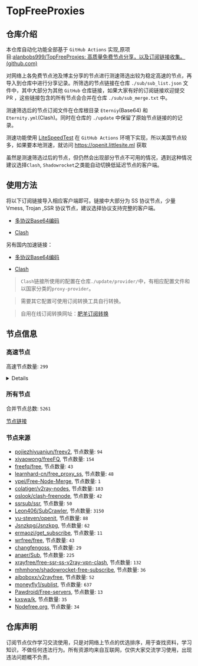 # TopFreeProxies





## 仓库介绍

本仓库自动化功能全部基于 `GitHub Actions` 实现,原项目:[alanbobs999/TopFreeProxies: 高质量免费节点分享，以及订阅链接收集。 (github.com)](https://github.com/alanbobs999/TopFreeProxies)

  

对网络上各免费节点池及博主分享的节点进行测速筛选出较为稳定高速的节点，再导入到仓库中进行分享记录。所筛选的节点链接在仓库 `./sub/sub_list.json` 文件中，其中大部分为其他 `GitHub` 仓库链接，如果大家有好的订阅链接欢迎提交 PR ，这些链接包含的所有节点会合并在仓库 `./sub/sub_merge.txt` 中。

  

测速筛选后的节点订阅文件在仓库根目录 `Eterniy`(Base64) 和 `Eternity.yml`(Clash)。同时在仓库的 `./update` 中保留了原始节点链接的的记录。

  

测速功能使用 [LiteSpeedTest](https://github.com/xxf098/LiteSpeedTest) 在 `GitHub Actions` 环境下实现，所以美国节点较多，如果要本地测速，就访问 https://openit.littlesite.ml 获取

  

虽然是测速筛选过后的节点，但仍然会出现部分节点不可用的情况，遇到这种情况建议选择`Clash`, `Shadowrocket`之类能自动切换低延迟节点的客户端。

  

## 使用方法

将以下订阅链接导入相应客户端即可。链接中大部分为 SS 协议节点，少量 Vmess, Trojan ,SSR 协议节点，建议选择协议支持完整的客户端。

  

- [多协议Base64编码](https://raw.githubusercontent.com/LITTLESITE/TopFreeProxies/master/Eternity)

- [Clash](https://raw.githubusercontent.com/LITTLESITE/TopFreeProxies/master/Eternity.yml)

  

另有国内加速链接：

  

- [多协议Base64编码](https://fastly.jsdelivr.net/gh/LITTLESITE/TopFreeProxies@master/Eternity)

- [Clash](https://fastly.jsdelivr.net/gh/LITTLESITE/TopFreeProxies@master/Eternity.yml)

  

>`Clash`链接所使用的配置在仓库`./update/provider/`中，有相应配置文件和以国家分类的`proxy-provider`。

>

>需要其它配置可使用订阅转换工具自行转换。

>自用在线订阅转换网址：[肥羊订阅转换](https://sub.v1.mk/)

  

## 节点信息

### 高速节点
高速节点数量: `299`

<details>
   
    trojan://2Q74kEsaZq@209.209.9.149:46539?allowInsecure=1#RW%201%20%E2%86%92%20%E8%8B%B1%E5%9B%BD%E5%A5%B3%E7%8E%8B%E4%BC%8A%E4%B8%BD%E8%8E%8E%E7%99%BD%E4%BA%8C%E4%B8%96%E9%80%9D%E4%B8%96
    trojan://VjXDl4Gf5j@8.9.30.35:8080?allowInsecure=1#%E7%BE%8E%E5%9B%BD%20003
    vmess://eyJ2IjoiMiIsInBzIjoi5pyq55+lXzA5MDYwMDYiLCJhZGQiOiJjZi5uYWl4aWkudG9wIiwicG9ydCI6IjQ0MyIsInR5cGUiOiJub25lIiwiaWQiOiI1ZTZmN2QxZi1hZTIyLTQ4YjQtOWQ3My04ODMxNGRlNGQ0YTciLCJhaWQiOiIiLCJuZXQiOiJ3cyIsInBhdGgiOiIvcXZGdmZBZkh2eiIsImhvc3QiOiJidm0ubmFpeGlpLnRvcCIsInRscyI6InRscyJ9
    ss://YWVzLTEyOC1jZmI6c2hhZG93c29ja3M@156.146.38.163:443#%E7%BE%8E%E5%9B%BD%20095%202
    ss://YWVzLTEyOC1jZmI6c2hhZG93c29ja3M@156.146.38.163:443#_US_%E7%BE%8E%E5%9B%BD%2013
    ss://YWVzLTEyOC1jZmI6c2hhZG93c29ja3M@156.146.38.163:443#github.com%2Ffreefq%20-%20%E7%BE%8E%E5%9B%BD%20%2028%203
    ss://YWVzLTEyOC1jZmI6c2hhZG93c29ja3M@156.146.38.163:443#%E8%BF%99%E4%BA%9B%E8%8A%82%E7%82%B9%E5%8F%AA%E8%83%BD%E5%A4%87%E7%94%A8%E6%88%96%E8%80%85%E9%98%B2%E6%AD%A2%E5%A4%B1%E8%81%94%EF%BC%8C%E8%99%BD%E7%84%B6%E8%B4%A8%E9%87%8F%E5%B9%B6%E4%B8%8D%E6%98%AF%E5%BE%88%E5%A5%BD%EF%BC%8C%E4%B9%9F%E8%AF%B7%E4%BD%8E%E8%B0%83%E4%BD%BF%E7%94%A8%3A%29%203
    ss://YWVzLTEyOC1jZmI6c2hhZG93c29ja3M@156.146.38.163:443#github.com%2Ffreefq%20-%20%E7%BE%8E%E5%9B%BD%20%2028%202
    ss://YWVzLTEyOC1jZmI6c2hhZG93c29ja3M@156.146.38.163:443#US%E3%80%90%E4%BB%98%E8%B4%B9%E6%8E%A8%E8%8D%90%EF%BC%9Agvip.gq%E3%80%91%202
    ss://YWVzLTEyOC1jZmI6c2hhZG93c29ja3M@156.146.38.163:443#_US_%E7%BE%8E%E5%9B%BD%2011
    ss://YWVzLTEyOC1jZmI6c2hhZG93c29ja3M@156.146.38.163:443#_US_%E7%BE%8E%E5%9B%BD%2012
    vmess://eyJ2IjoiMiIsInBzIjoiMS43MXwg576O5Zu9QSIsImFkZCI6IjMuMTQ1LjEwNC4xMiIsInBvcnQiOiI0MzYzMiIsInR5cGUiOiJub25lIiwiaWQiOiI1YjAyOGQ3Zi05ZTMwLTQ0NzUtYTU1OC1lYmIyYzRiMDI1NjYiLCJhaWQiOiIiLCJuZXQiOiJ0Y3AiLCJwYXRoIjoiLyIsImhvc3QiOiIzLjE0NS4xMDQuMTIiLCJ0bHMiOiIifQ==
    ss://YWVzLTEyOC1jZmI6c2hhZG93c29ja3M@156.146.38.163:443#US%E3%80%90%E4%BB%98%E8%B4%B9%E6%8E%A8%E8%8D%90%EF%BC%9Agvip.gq%E3%80%91
    ss://YWVzLTEyOC1jZmI6c2hhZG93c29ja3M@156.146.38.163:443#github.com%2Ffreefq%20-%20%E7%BE%8E%E5%9B%BD%20%2017
    ss://YWVzLTEyOC1jZmI6c2hhZG93c29ja3M@156.146.38.163:443#github.com%2Ffreefq%20-%20%E7%BE%8E%E5%9B%BD%20%204%202
    ss://YWVzLTEyOC1jZmI6c2hhZG93c29ja3M@156.146.38.163:443#_US_%E7%BE%8E%E5%9B%BD%209
    ss://YWVzLTEyOC1jZmI6c2hhZG93c29ja3M@156.146.38.163:443#US%2025%20%E2%86%92%20openitsub.com%203
    ss://YWVzLTEyOC1jZmI6c2hhZG93c29ja3M@156.146.38.163:443#US%E3%80%90%E4%BB%98%E8%B4%B9%E6%8E%A8%E8%8D%90%EF%BC%9Agvip.gq%E3%80%91%2018
    ss://YWVzLTEyOC1jZmI6c2hhZG93c29ja3M@156.146.38.163:443#github.com%2Ffreefq%20-%20%E7%BE%8E%E5%9B%BD%20%2028
    ss://YWVzLTEyOC1jZmI6c2hhZG93c29ja3M@156.146.38.163:443#_US_%E7%BE%8E%E5%9B%BD%2014
    ss://YWVzLTEyOC1jZmI6c2hhZG93c29ja3M@156.146.38.163:443#github.com%2Ffreefq%20-%20%E7%BE%8E%E5%9B%BD%20%208%203
    ss://YWVzLTEyOC1jZmI6c2hhZG93c29ja3M@156.146.38.163:443#github.com%2Ffreefq%20-%20%E7%BE%8E%E5%9B%BD%20%204%203
    ss://YWVzLTEyOC1jZmI6c2hhZG93c29ja3M@156.146.38.163:443#%E8%BF%99%E4%BA%9B%E8%8A%82%E7%82%B9%E5%8F%AA%E8%83%BD%E5%A4%87%E7%94%A8%E6%88%96%E8%80%85%E9%98%B2%E6%AD%A2%E5%A4%B1%E8%81%94%EF%BC%8C%E8%99%BD%E7%84%B6%E8%B4%A8%E9%87%8F%E5%B9%B6%E4%B8%8D%E6%98%AF%E5%BE%88%E5%A5%BD%EF%BC%8C%E4%B9%9F%E8%AF%B7%E4%BD%8E%E8%B0%83%E4%BD%BF%E7%94%A8%3A%29%204
    ss://YWVzLTEyOC1jZmI6c2hhZG93c29ja3M@156.146.38.163:443#github.com%2Ffreefq%20-%20%E7%BE%8E%E5%9B%BD%20%208%202
    ss://YWVzLTEyOC1jZmI6c2hhZG93c29ja3M@156.146.38.163:443#%E8%BF%99%E4%BA%9B%E8%8A%82%E7%82%B9%E5%8F%AA%E8%83%BD%E5%A4%87%E7%94%A8%E6%88%96%E8%80%85%E9%98%B2%E6%AD%A2%E5%A4%B1%E8%81%94%EF%BC%8C%E8%99%BD%E7%84%B6%E8%B4%A8%E9%87%8F%E5%B9%B6%E4%B8%8D%E6%98%AF%E5%BE%88%E5%A5%BD%EF%BC%8C%E4%B9%9F%E8%AF%B7%E4%BD%8E%E8%B0%83%E4%BD%BF%E7%94%A8%3A%29%202
    ss://YWVzLTEyOC1jZmI6c2hhZG93c29ja3M@156.146.38.163:443#github.com%2Ffreefq%20-%20%E7%BE%8E%E5%9B%BD%20%204
    ss://YWVzLTEyOC1jZmI6c2hhZG93c29ja3M@156.146.38.163:443#_US_%E7%BE%8E%E5%9B%BD%2010
    ss://YWVzLTEyOC1jZmI6c2hhZG93c29ja3M@156.146.38.163:443#_US_%E7%BE%8E%E5%9B%BD_4%202
    ss://YWVzLTEyOC1jZmI6c2hhZG93c29ja3M@156.146.38.163:443#github.com%2Ffreefq%20-%20%E7%BE%8E%E5%9B%BD%20%2017%202
    ss://YWVzLTEyOC1jZmI6c2hhZG93c29ja3M@156.146.38.163:443#github.com%2Ffreefq%20-%20%E7%BE%8E%E5%9B%BD%20%208
    ss://Y2hhY2hhMjAtaWV0Zi1wb2x5MTMwNTpkNGExNGMwNy0xMGE2LTQ3MGEtYTRkYS02NTdlNjBmNDhiNzM@us-dallas.sfsa.icu:9888#%E7%BE%8E%E5%9B%BD1%7Ctg%E9%A2%91%E9%81%93%3A%40ripaojiedian
    trojan://2Q74kEsaZq@209.209.9.149:46539?allowInsecure=1#RW%201%20%E2%86%92%20openitsub.com
    trojan://rmo75mm5xK@8.9.30.35:29544?allowInsecure=1#1.49%7CUSwmt98a138
    trojan://rmo75mm5xK@8.9.30.35:29544?allowInsecure=1#0.85%7CUSwmt98a138
    trojan://VjXDl4Gf5j@8.9.30.35:8080?allowInsecure=1#US%203%20%E2%86%92%20openitsub.com%202
    trojan://VjXDl4Gf5j@8.9.30.35:8080?allowInsecure=1#US%203%20%E2%86%92%20openitsub.com
    trojan://11b8206c-8ae2-4ab3-a92c-208cdb8cc73d@ex.755657.xyz:443?allowInsecure=1#%E7%BE%8E%E5%9B%BD%20016
    ss://YWVzLTI1Ni1nY206d3BmZ3FiclRGN2FFeVdxMw@c90s1.jamjams3.net:19623#%E7%BE%8E%E5%9B%BDA%7Ctg%E9%A2%91%E9%81%93%3A%40ripaojiedian
    trojan://2Q74kEsaZq@209.209.9.149:46539?allowInsecure=1#RW%201%20%E2%86%92%20openitsub.com%203
    vmess://eyJ2IjoiMiIsInBzIjoi576O5Zu9XzA5MDYwMjUgMiIsImFkZCI6InVzMDMuZ29nb2dvby5jeW91IiwicG9ydCI6IjQ0MyIsInR5cGUiOiJub25lIiwiaWQiOiJkYjVkMWFhMy05MDhiLTQ0ZDEtYmUwYS00ZTZhOGQ0ZTRjZGEiLCJhaWQiOiIiLCJuZXQiOiJ3cyIsInBhdGgiOiIvZ28iLCJob3N0IjoidXMwMy5nb2dvZ29vLmN5b3UiLCJ0bHMiOiJ0bHMifQ==
    vmess://eyJ2IjoiMiIsInBzIjoi5pyq55+lXzA5MDYwMTkiLCJhZGQiOiJhcm0ucHR1dS5ncSIsInBvcnQiOiI0NDMiLCJ0eXBlIjoibm9uZSIsImlkIjoiOTgyMWI4MTctNWNiMC00YWYzLWEzZTMtN2MxMzc4NTA5MzVkIiwiYWlkIjoiIiwibmV0Ijoid3MiLCJwYXRoIjoiLzEyMyIsImhvc3QiOiJhcm0ucHR1dS5ncSIsInRscyI6InRscyJ9
    vmess://eyJ2IjoiMiIsInBzIjoi576O5Zu9XzA5MDYwMjUiLCJhZGQiOiJ1czAzLmdvZ29nb28uY3lvdSIsInBvcnQiOiI0NDMiLCJ0eXBlIjoibm9uZSIsImlkIjoiZGI1ZDFhYTMtOTA4Yi00NGQxLWJlMGEtNGU2YThkNGU0Y2RhIiwiYWlkIjoiIiwibmV0Ijoid3MiLCJwYXRoIjoiL2dvIiwiaG9zdCI6InVzMDMuZ29nb2dvby5jeW91IiwidGxzIjoidGxzIn0=
    vmess://eyJ2IjoiMiIsInBzIjoiW3ZtZXNzXfCfh7rwn4e4W1VTXXVzMDIuZ29nb2dvby5jeW91OjQ0MyhkYjVkMWFhMy05MDhiLTQ0ZDEtYmUwYS00ZTZhOGQ0ZTRjZGEpIiwiYWRkIjoidXMwMi5nb2dvZ29vLmN5b3UiLCJwb3J0IjoiNDQzIiwidHlwZSI6Im5vbmUiLCJpZCI6ImRiNWQxYWEzLTkwOGItNDRkMS1iZTBhLTRlNmE4ZDRlNGNkYSIsImFpZCI6IiIsIm5ldCI6IndzIiwicGF0aCI6Ii9nbyIsImhvc3QiOiJ1czAyLmdvZ29nb28uY3lvdSIsInRscyI6InRscyJ9
    vmess://eyJ2IjoiMiIsInBzIjoi576O5Zu9XzA5MDYwMjUgMyIsImFkZCI6InVzMDMuZ29nb2dvby5jeW91IiwicG9ydCI6IjQ0MyIsInR5cGUiOiJub25lIiwiaWQiOiJkYjVkMWFhMy05MDhiLTQ0ZDEtYmUwYS00ZTZhOGQ0ZTRjZGEiLCJhaWQiOiIiLCJuZXQiOiJ3cyIsInBhdGgiOiIvZ28iLCJob3N0IjoidXMwMy5nb2dvZ29vLmN5b3UiLCJ0bHMiOiJ0bHMifQ==
    trojan://05742120-ce23-4cc8-88f5-6d221ce45bf4@fhcarm1.gaox.ml:443?allowInsecure=1#%E7%BE%8E%E5%9B%BD%20019
    trojan://05742120-ce23-4cc8-88f5-6d221ce45bf4@fhcarm1.gaox.ml:443?allowInsecure=1#US%202%20%E2%86%92%20%E8%8B%B1%E5%9B%BD%E5%A5%B3%E7%8E%8B%E4%BC%8A%E4%B8%BD%E8%8E%8E%E7%99%BD%E4%BA%8C%E4%B8%96%E9%80%9D%E4%B8%96
    trojan://05742120-ce23-4cc8-88f5-6d221ce45bf4@fhcarm1.gaox.ml:443?allowInsecure=1#%E7%BE%8E%E5%9B%BD%20004%202
    trojan://05742120-ce23-4cc8-88f5-6d221ce45bf4@fhcarm1.gaox.ml:443?allowInsecure=1#Relay_%F0%9F%87%BA%F0%9F%87%B8US-%F0%9F%87%BA%F0%9F%87%B8US_1796
    vmess://eyJ2IjoiMiIsInBzIjoi576O5Zu9XzA5MDYwMjMiLCJhZGQiOiJ1c2FtZC5wdHV1LnRrIiwicG9ydCI6IjQ0MyIsInR5cGUiOiJub25lIiwiaWQiOiIwMDlhMmE3Mi1hZmU3LTQ1MjEtZmVjMC0zOTE5MDhhMDg4YzYiLCJhaWQiOiIiLCJuZXQiOiJ3cyIsInBhdGgiOiIvMTIzIiwiaG9zdCI6InVzYW1kLnB0dXUudGsiLCJ0bHMiOiJ0bHMifQ==
    trojan://f39bd244-f5fe-415c-8b98-a1e5250bf178@fhcarm2.gaox.ml:443?allowInsecure=1#%E7%BE%8E%E5%9B%BD%20035
    trojan://dfbf0d67-f03d-4184-a224-c2d64a571f99@s4.hazz.win:12340?allowInsecure=1#US%2026%20%E2%86%92%20openitsub.com%203
    trojan://dfbf0d67-f03d-4184-a224-c2d64a571f99@s4.hazz.win:12340?allowInsecure=1#%E7%BE%8E%E5%9B%BD%20017
    ss://Y2hhY2hhMjAtaWV0Zi1wb2x5MTMwNTo5NjgyZWRkNi04OWU2LTRlNmEtYjMxZC0yNzEwODk3NzFkODc@137.184.93.209:10365#_01
    trojan://dfbf0d67-f03d-4184-a224-c2d64a571f99@s4.hazz.win:12340?allowInsecure=1#%E7%BE%8E%E5%9B%BD%20020%202
    ss://Y2hhY2hhMjAtaWV0Zi1wb2x5MTMwNTo5NjgyZWRkNi04OWU2LTRlNmEtYjMxZC0yNzEwODk3NzFkODc@137.184.93.209:10365#%E7%BE%8E%E5%9B%BD%20045
    trojan://05742120-ce23-4cc8-88f5-6d221ce45bf4@fhcarm1.gaox.ml:443?allowInsecure=1#%E7%BE%8E%E5%9B%BD%20010%202
    trojan://f39bd244-f5fe-415c-8b98-a1e5250bf178@fhcarm2.gaox.ml:443?allowInsecure=1#US%205%20%E2%86%92%20openitsub.com%202
    trojan://dfbf0d67-f03d-4184-a224-c2d64a571f99@s3.hazz.win:12340?allowInsecure=1#1.58%7C%20%E7%BE%8E%E5%9B%BD%202
    trojan://f39bd244-f5fe-415c-8b98-a1e5250bf178@fhcarm2.gaox.ml:443?allowInsecure=1#US%205%20%E2%86%92%20openitsub.com
    trojan://05742120-ce23-4cc8-88f5-6d221ce45bf4@fhcarm1.gaox.ml:443?allowInsecure=1#US%201%20%E2%86%92%20openitsub.com
    trojan://f39bd244-f5fe-415c-8b98-a1e5250bf178@fhcarm2.gaox.ml:443?allowInsecure=1#%E7%BE%8E%E5%9B%BD%20035%202
    vmess://eyJ2IjoiMiIsInBzIjoi576O5Zu9IDA4MyIsImFkZCI6IjIzLjIzMC4xNDYuMjU0IiwicG9ydCI6IjEyNTgiLCJ0eXBlIjoibm9uZSIsImlkIjoiZWRlYjQxY2MtYTc2YS00N2YyLWZhOTYtYjkxNDFlNjZhMmIwIiwiYWlkIjoiIiwibmV0IjoidGNwIiwicGF0aCI6Ii93cyIsImhvc3QiOiJ1c2EtZGFsbGFzLmx2dWZ0LmNvbSIsInRscyI6IiJ9
    trojan://05742120-ce23-4cc8-88f5-6d221ce45bf4@fhcarm1.gaox.ml:443?allowInsecure=1#%E7%BE%8E%E5%9B%BD%20011%202
    vmess://eyJ2IjoiMiIsInBzIjoi576O5Zu9IDExNyIsImFkZCI6IjEyOS4xNDYuODQuMjUzIiwicG9ydCI6IjI2ODc1IiwidHlwZSI6Im5vbmUiLCJpZCI6ImJiMjQwY2IwLWE2ZDItNGI4ZS1lZTg1LWE5NzZlNDhhYzI0MSIsImFpZCI6IiIsIm5ldCI6InRjcCIsInBhdGgiOiIvbGFvd2FuZyIsImhvc3QiOiJvamplLWxhb3dhbmcuYXBwcy5pci10aHItYXQxLmFydmFuLnJ1biIsInRscyI6IiJ9
    trojan://f39bd244-f5fe-415c-8b98-a1e5250bf178@fhcarm2.gaox.ml:443?allowInsecure=1#US%206%20%E2%86%92%20openitsub.com%203
    trojan://f39bd244-f5fe-415c-8b98-a1e5250bf178@fhcarm2.gaox.ml:443?allowInsecure=1#%E7%BE%8E%E5%9B%BD%20027%202
    trojan://dfbf0d67-f03d-4184-a224-c2d64a571f99@s2.hazz.win:12340?allowInsecure=1#3.95%7CUSwmt79a148
    trojan://dfbf0d67-f03d-4184-a224-c2d64a571f99@s4.hazz.win:12340?allowInsecure=1#%E7%BE%8E%E5%9B%BD%20029%202
    trojan://dfbf0d67-f03d-4184-a224-c2d64a571f99@s4.hazz.win:12340?allowInsecure=1#US%2026%20%E2%86%92%20openitsub.com
    trojan://dfbf0d67-f03d-4184-a224-c2d64a571f99@s4.hazz.win:12340?allowInsecure=1#%E7%BE%8E%E5%9B%BD%20006%202
    trojan://05742120-ce23-4cc8-88f5-6d221ce45bf4@fhcarm1.gaox.ml:443?allowInsecure=1#US%203%20%E2%86%92%20openitsub.com%203
    trojan://dfbf0d67-f03d-4184-a224-c2d64a571f99@s4.hazz.win:12340?allowInsecure=1#US%2026%20%E2%86%92%20openitsub.com%202
    trojan://f39bd244-f5fe-415c-8b98-a1e5250bf178@fhcarm2.gaox.ml:443?allowInsecure=1#%5Btrojan%5D%F0%9F%87%BA%F0%9F%87%B8%5BUS%5Dfhcarm2.gaox.ml%3A443%28f39bd244-f5fe-415c-8b98-a1e5250bf178%29
    trojan://f39bd244-f5fe-415c-8b98-a1e5250bf178@fhcarm2.gaox.ml:443?allowInsecure=1#%E7%BE%8E%E5%9B%BD%20038%202
    trojan://dfbf0d67-f03d-4184-a224-c2d64a571f99@s4.hazz.win:12340?allowInsecure=1#3.94%7CSG14319820091445ff041182
    trojan://05742120-ce23-4cc8-88f5-6d221ce45bf4@fhcarm1.gaox.ml:443?allowInsecure=1#%E7%BE%8E%E5%9B%BD%20011%203
    trojan://dfbf0d67-f03d-4184-a224-c2d64a571f99@s4.hazz.win:12340?allowInsecure=1#US%2012%20%E2%86%92%20openitsub.com%203
    trojan://2Q74kEsaZq@209.209.9.149:46539?allowInsecure=1#%E7%BE%8E%E5%9B%BD%20001%203
    trojan://f39bd244-f5fe-415c-8b98-a1e5250bf178@fhcarm2.gaox.ml:443?allowInsecure=1#%E7%BE%8E%E5%9B%BD%20007%202
    vmess://eyJ2IjoiMiIsInBzIjoi5pyq55+lXzA5MDYwMDciLCJhZGQiOiJ1czAyLmdvZ29nb28uY3lvdSIsInBvcnQiOiI0NDMiLCJ0eXBlIjoibm9uZSIsImlkIjoiZGI1ZDFhYTMtOTA4Yi00NGQxLWJlMGEtNGU2YThkNGU0Y2RhIiwiYWlkIjoiIiwibmV0Ijoid3MiLCJwYXRoIjoiL2dvIiwiaG9zdCI6InVzMDIuZ29nb2dvby5jeW91IiwidGxzIjoidGxzIn0=
    trojan://dfbf0d67-f03d-4184-a224-c2d64a571f99@s1.hazz.win:12340?allowInsecure=1&sni=edge.apple.com#github.com%2Fmianfeifq%20%7C3.83%7C%20ncsyoghkk
    ss://Y2hhY2hhMjAtaWV0Zi1wb2x5MTMwNTo5NjgyZWRkNi04OWU2LTRlNmEtYjMxZC0yNzEwODk3NzFkODc@137.184.93.209:10365#_01%202
    ss://Y2hhY2hhMjAtaWV0Zi1wb2x5MTMwNTo5NjgyZWRkNi04OWU2LTRlNmEtYjMxZC0yNzEwODk3NzFkODc@137.184.93.209:10365#%E7%BE%8E%E5%9B%BD%20045%203
    trojan://dfbf0d67-f03d-4184-a224-c2d64a571f99@s3.hazz.win:12340?allowInsecure=1#%E7%BE%8E%E5%9B%BD%20004
    trojan://3a2c0c6c-9ee5-c05f-c951-fcd73831983e@lsj02.wangxd.life:3052?allowInsecure=1#%E7%BE%8E%E5%9B%BD%20011
    ss://Y2hhY2hhMjAtaWV0Zi1wb2x5MTMwNTo5NjgyZWRkNi04OWU2LTRlNmEtYjMxZC0yNzEwODk3NzFkODc@137.184.93.209:10365#%E7%BE%8E%E5%9B%BD%20045%202
    trojan://dfbf0d67-f03d-4184-a224-c2d64a571f99@s3.hazz.win:12340?allowInsecure=1#US%209%20%E2%86%92%20openitsub.com
    trojan://dfbf0d67-f03d-4184-a224-c2d64a571f99@s1.hazz.win:12340?allowInsecure=1#2.14%7C%20US134%20TGpeekfun
    trojan://9682edd6-89e6-4e6a-b31d-271089771d87@do.cloudorg.uk:443?allowInsecure=1#%E7%BE%8E%E5%9B%BD%20038
    trojan://f39bd244-f5fe-415c-8b98-a1e5250bf178@fhcarm2.gaox.ml:443?allowInsecure=1#US%209%20%E2%86%92%20openitsub.com%203
    trojan://dfbf0d67-f03d-4184-a224-c2d64a571f99@s3.hazz.win:12340?allowInsecure=1#2.33%7C%20US138%20TGpeekfun
    vmess://eyJ2IjoiMiIsInBzIjoi576O5Zu9XzA5MDYxMDUzIiwiYWRkIjoiczIuNTIwZ3VnZS5jb20iLCJwb3J0IjoiNDQzIiwidHlwZSI6Im5vbmUiLCJpZCI6ImNmMTgxOWM4LWU1MzAtNDYyNi1hZWMwLTg3YWMwNDIwMDM4NSIsImFpZCI6IiIsIm5ldCI6IndzIiwicGF0aCI6Ii9oYXBweSIsImhvc3QiOiJzMi41MjBndWdlLmNvbSIsInRscyI6InRscyJ9
    trojan://dfbf0d67-f03d-4184-a224-c2d64a571f99@s3.hazz.win:12340?allowInsecure=1#US%209%20%E2%86%92%20openitsub.com%202
    trojan://11b8206c-8ae2-4ab3-a92c-208cdb8cc73d@ex.755657.xyz:443?allowInsecure=1#US%2028%20%E2%86%92%20openitsub.com
    trojan://3a2c0c6c-9ee5-c05f-c951-fcd73831983e@lsj02.wangxd.life:3052?allowInsecure=1#Relay_%F0%9F%87%BA%F0%9F%87%B8US-%F0%9F%87%BA%F0%9F%87%B8US_1775
    ss://YWVzLTEyOC1jZmI6c2hhZG93c29ja3M@156.146.38.163:443#%E8%BF%99%E4%BA%9B%E8%8A%82%E7%82%B9%E5%8F%AA%E8%83%BD%E5%A4%87%E7%94%A8%E6%88%96%E8%80%85%E9%98%B2%E6%AD%A2%E5%A4%B1%E8%81%94%EF%BC%8C%E8%99%BD%E7%84%B6%E8%B4%A8%E9%87%8F%E5%B9%B6%E4%B8%8D%E6%98%AF%E5%BE%88%E5%A5%BD%EF%BC%8C%E4%B9%9F%E8%AF%B7%E4%BD%8E%E8%B0%83%E4%BD%BF%E7%94%A8%3A%29
    trojan://9682edd6-89e6-4e6a-b31d-271089771d87@do.cloudorg.uk:443?allowInsecure=1#%E7%BE%8E%E5%9B%BD%20037%202
    vmess://eyJ2IjoiMiIsInBzIjoi576O5Zu9IDA2OCIsImFkZCI6IjE1MC4yMzAuNDEuOSIsInBvcnQiOiIyMzI5MiIsInR5cGUiOiJub25lIiwiaWQiOiI5NTZjNmMyZi1iZjU0LTRiODctZmFmZC00Yjc2N2NhMTI3NTAiLCJhaWQiOiIiLCJuZXQiOiJ0Y3AiLCJwYXRoIjoiL3dzIiwiaG9zdCI6InVzYS13YXNoaW5ndG9uLmx2dWZ0LmNvbSIsInRscyI6IiJ9
    vmess://eyJ2IjoiMiIsInBzIjoi576O5Zu9XzA5MDYwNjAiLCJhZGQiOiJ3ZWl4aW4uYmFiYXpodWppLmNvbSIsInBvcnQiOiI0NDMiLCJ0eXBlIjoibm9uZSIsImlkIjoiMjc4NDg3MzktN2U2Mi00MTM4LTlmZDMtMDk4YTYzOTY0YjZiIiwiYWlkIjoiIiwibmV0Ijoid3MiLCJwYXRoIjoiL3RlY2giLCJob3N0Ijoid2VpeGluLmJhYmF6aHVqaS5jb20iLCJ0bHMiOiJ0bHMifQ==
    trojan://dbf9bf9c-2c3f-474a-8031-d4c00666a989@fhcamd2.gaox.ml:443?allowInsecure=1#%E7%BE%8E%E5%9B%BD%20028%202
    trojan://dfbf0d67-f03d-4184-a224-c2d64a571f99@s3.hazz.win:12340?allowInsecure=1#github.com%2Fmianfeifq%20%7C1.65%7CUS13718417914658aba638928
    trojan://2Q74kEsaZq@209.209.9.149:46539?allowInsecure=1#RW%201%20%E2%86%92%20openitsub.com%202
    trojan://2Q74kEsaZq@209.209.9.149:46539?allowInsecure=1#%E7%BE%8E%E5%9B%BD%20001%204
    vmess://eyJ2IjoiMiIsInBzIjoi6I235YWwXzA5MDYwMDUiLCJhZGQiOiJubC52Mi1yYXkuY29tIiwicG9ydCI6IjgwIiwidHlwZSI6Im5vbmUiLCJpZCI6ImJiOTdlZTBhLTZkNTctNDBjMC1hNDQ2LTQ1Yjc4YzMwMzYwMyIsImFpZCI6IiIsIm5ldCI6IndzIiwicGF0aCI6Ii9mYXN0c3NoL2hrZ3pzMDEvNjMxNWQ0MDc2NTdmNi8iLCJob3N0IjoibmwudjItcmF5LmNvbSIsInRscyI6IiJ9
    trojan://e23f408a-012e-4030-8b31-02022031cb50@fhcamd1.gaox.ml:443?allowInsecure=1#%E7%BE%8E%E5%9B%BD%20037
    vmess://eyJ2IjoiMiIsInBzIjoi5rOV5Zu9IDAwNCIsImFkZCI6Im5sLnYyLXJheS5jb20iLCJwb3J0IjoiODAiLCJ0eXBlIjoibm9uZSIsImlkIjoiYmI5N2VlMGEtNmQ1Ny00MGMwLWE0NDYtNDViNzhjMzAzNjAzIiwiYWlkIjoiIiwibmV0Ijoid3MiLCJwYXRoIjoiL2Zhc3Rzc2gvaGtnenMwMS82MzE1ZDQwNzY1N2Y2LyIsImhvc3QiOiJubC52Mi1yYXkuY29tIiwidGxzIjoiIn0=
    vmess://eyJ2IjoiMiIsInBzIjoi5pyq55+lXzA5MDYwMDcgMyIsImFkZCI6InVzMDIuZ29nb2dvby5jeW91IiwicG9ydCI6IjQ0MyIsInR5cGUiOiJub25lIiwiaWQiOiJkYjVkMWFhMy05MDhiLTQ0ZDEtYmUwYS00ZTZhOGQ0ZTRjZGEiLCJhaWQiOiIiLCJuZXQiOiJ3cyIsInBhdGgiOiIvZ28iLCJob3N0IjoidXMwMi5nb2dvZ29vLmN5b3UiLCJ0bHMiOiJ0bHMifQ==
    trojan://iyinglong@35.180.202.38:443?allowInsecure=1#fr3
    trojan://05742120-ce23-4cc8-88f5-6d221ce45bf4@fhcarm1.gaox.ml:443?allowInsecure=1#US%201%20%E2%86%92%20openitsub.com%202
    trojan://2Q74kEsaZq@209.209.9.149:46539?allowInsecure=1#%E7%BE%8E%E5%9B%BD%20001%202
    vmess://eyJ2IjoiMiIsInBzIjoiVVNfMTk0NyIsImFkZCI6IjE1MC4yMzAuNDEuOSIsInBvcnQiOiIyMzI5MiIsInR5cGUiOiJub25lIiwiaWQiOiI5NTZjNmMyZi1iZjU0LTRiODctZmFmZC00Yjc2N2NhMTI3NTAiLCJhaWQiOiIiLCJuZXQiOiJ0Y3AiLCJwYXRoIjoiLyIsImhvc3QiOiIzNC4yMTUuMTMwLjE4NiIsInRscyI6IiJ9
    vmess://eyJ2IjoiMiIsInBzIjoi5pyq55+lXzA5MDYwMDcgMiIsImFkZCI6InVzMDIuZ29nb2dvby5jeW91IiwicG9ydCI6IjQ0MyIsInR5cGUiOiJub25lIiwiaWQiOiJkYjVkMWFhMy05MDhiLTQ0ZDEtYmUwYS00ZTZhOGQ0ZTRjZGEiLCJhaWQiOiIiLCJuZXQiOiJ3cyIsInBhdGgiOiIvZ28iLCJob3N0IjoidXMwMi5nb2dvZ29vLmN5b3UiLCJ0bHMiOiJ0bHMifQ==
    trojan://9682edd6-89e6-4e6a-b31d-271089771d87@do.cloudorg.uk:443?allowInsecure=1#US%208%20%E2%86%92%20openitsub.com%203
    trojan://9682edd6-89e6-4e6a-b31d-271089771d87@do.cloudorg.uk:443?allowInsecure=1#US%208%20%E2%86%92%20openitsub.com%202
    trojan://11b8206c-8ae2-4ab3-a92c-208cdb8cc73d@ex.755657.xyz:443?allowInsecure=1#US%2028%20%E2%86%92%20openitsub.com%202
    trojan://2Q74kEsaZq@209.209.9.149:46539?allowInsecure=1#%E7%BE%8E%E5%9B%BD%20001
    trojan://11b8206c-8ae2-4ab3-a92c-208cdb8cc73d@ex.755657.xyz:443?allowInsecure=1#github.com%2Ffreefq%20-%20%E4%BA%9A%E5%A4%AA%E5%9C%B0%E5%8C%BA%20%2016%202
    trojan://d8182760-49e8-4e76-abb2-f3ed213f1f7e@ae.755657.xyz:2053?allowInsecure=1#%E5%BE%B7%E5%9B%BD%20001
    trojan://9682edd6-89e6-4e6a-b31d-271089771d87@do.cloudorg.uk:443?allowInsecure=1#US%208%20%E2%86%92%20openitsub.com
    trojan://e23f408a-012e-4030-8b31-02022031cb50@fhcamd1.gaox.ml:443?allowInsecure=1#US%207%20%E2%86%92%20openitsub.com
    trojan://02e653c9-7c93-46a9-999d-11834bd0c577@jgwld1.gaox.ml:443?allowInsecure=1&sni=jgwld1.gaox.ml#github.com%2Fmianfeifq%20%7C1.63%7C%20%E7%94%B2%E9%AA%A8%E6%96%87%E4%BC%A6%E6%95%A6AMD1trojan
    trojan://02e653c9-7c93-46a9-999d-11834bd0c577@jgwld1.gaox.ml:443?allowInsecure=1#GB%201%20%E2%86%92%20openitsub.com%202
    vmess://eyJ2IjoiMiIsInBzIjoi576O5Zu9IDA4NCIsImFkZCI6IjEyOS4xNDYuMTMzLjE1NyIsInBvcnQiOiI1MTAwOSIsInR5cGUiOiJub25lIiwiaWQiOiI4MTcxNGNlZi05YmRlLTRhMDgtYWE1MC1kNmJjMDE3MmQ3OGIiLCJhaWQiOiIiLCJuZXQiOiJ0Y3AiLCJwYXRoIjoiL3dzIiwiaG9zdCI6InVzYS1kYWxsYXMubHZ1ZnQuY29tIiwidGxzIjoiIn0=
    ssr://Y2xhc2g2LTMuc3NyZnJlZTYueHl6OjQ0MzphdXRoX2NoYWluX2E6bm9uZTp0bHMxLjJfdGlja2V0X2F1dGg6Wkc5dVozUmhhWGRoYm1jdVkyOXQvP2dyb3VwPVUxTlNVSEp2ZG1sa1pYSSZyZW1hcmtzPU1TNDVOM3dnYUhSMGNITm5hWFJvZFdKamIyMUJiSFpwYmprNU9UbHVaWGR3WVdOM2FXdHBJR05zWVhOb0lHbHdOaURtdEp2bW5Zbm5uN1l6VTFOUyZvYmZzcGFyYW09JnByb3RvcGFyYW09
    trojan://11b8206c-8ae2-4ab3-a92c-208cdb8cc73d@ex.755657.xyz:443?allowInsecure=1#github.com%2Ffreefq%20-%20%E4%BA%9A%E5%A4%AA%E5%9C%B0%E5%8C%BA%20%2016
    vmess://eyJ2IjoiMiIsInBzIjoiMC45M3wgZ2l0aHViY29tZnJlZWZxICDlvrflm70gIDM1IiwiYWRkIjoiYWUuNzU1NjU3Lnh5eiIsInBvcnQiOiI4NDQzIiwidHlwZSI6Im5vbmUiLCJpZCI6ImQ4MTgyNzYwLTQ5ZTgtNGU3Ni1hYmIyLWYzZWQyMTNmMWY3ZSIsImFpZCI6IiIsIm5ldCI6IndzIiwicGF0aCI6Ii9qYXZhc2Rramh1Z2YiLCJob3N0IjoiYWUuNzU1NjU3Lnh5eiIsInRscyI6InRscyJ9
    trojan://d8182760-49e8-4e76-abb2-f3ed213f1f7e@ae.755657.xyz:2053?allowInsecure=1#DE%201%20%E2%86%92%20openitsub.com
    trojan://dbf9bf9c-2c3f-474a-8031-d4c00666a989@fhcamd2.gaox.ml:443?allowInsecure=1#US%206%20%E2%86%92%20openitsub.com
    vmess://eyJ2IjoiMiIsInBzIjoiMS40M3znkZ7lo6t5b3V0dWJl6Zi/5Lyf56eR5oqAIiwiYWRkIjoidjJyYXkud2VmdWNrZ2Z3LmdhIiwicG9ydCI6IjIwOTYiLCJ0eXBlIjoibm9uZSIsImlkIjoiZGFmZGIzNmItOWUxNS00ZDIxLWFlYmYtMzEyZWYwMDFjN2Y2IiwiYWlkIjoiIiwibmV0Ijoid3MiLCJwYXRoIjoiL0g4VnN3dFVKLyIsImhvc3QiOiJ2MnJheS53ZWZ1Y2tnZncuZ2EiLCJ0bHMiOiJ0bHMifQ==
    trojan://d8182760-49e8-4e76-abb2-f3ed213f1f7e@ae.755657.xyz:2053?allowInsecure=1#DE%201%20%E2%86%92%20openitsub.com%202
    vmess://eyJ2IjoiMiIsInBzIjoiUmVsYXlf8J+HuvCfh7hVUy3wn4e68J+HuFVTXzE5MjciLCJhZGQiOiJsdTEuZ29nb2dvby5jeW91IiwicG9ydCI6IjQ0MyIsInR5cGUiOiJub25lIiwiaWQiOiJkYjVkMWFhMy05MDhiLTQ0ZDEtYmUwYS00ZTZhOGQ0ZTRjZGEiLCJhaWQiOiIiLCJuZXQiOiJ3cyIsInBhdGgiOiIvZ28iLCJob3N0IjoibHUxLmdvZ29nb28uY3lvdSIsInRscyI6InRscyJ9
    vmess://eyJ2IjoiMiIsInBzIjoi576O5Zu9IDA5NyIsImFkZCI6ImpwYW1kLmZpbmV5b28uY2YiLCJwb3J0IjoiNDQzIiwidHlwZSI6Im5vbmUiLCJpZCI6IjliZGFjNTU4LTFkMmItNDI1Yi1mMGU3LTQ0NWQzOGJlMDI1ZSIsImFpZCI6IiIsIm5ldCI6IndzIiwicGF0aCI6Ii8xMjMiLCJob3N0IjoianBhbWQuZmluZXlvby5jZiIsInRscyI6InRscyJ9
    vmess://eyJ2IjoiMiIsInBzIjoi5pel5pysRCIsImFkZCI6IjU0LjI0OS4yNC4yMCIsInBvcnQiOiI0MzYzMiIsInR5cGUiOiJub25lIiwiaWQiOiI1YjAyOGQ3Zi05ZTMwLTQ0NzUtYTU1OC1lYmIyYzRiMDI1NjYiLCJhaWQiOiIiLCJuZXQiOiJ0Y3AiLCJwYXRoIjoiLyIsImhvc3QiOiI5OWpwLnRmemhjLnRvcCIsInRscyI6IiJ9
    trojan://c09eb137-bf68-4658-84e0-102d94b74168@jgwdj4.gaox.ml:443?allowInsecure=1#%E7%BE%8E%E5%9B%BD%20006
    vmess://eyJ2IjoiMiIsInBzIjoiMi44NXzml6XmnKx5b3V0dWJl6Zi/5Lyf56eR5oqAMzEiLCJhZGQiOiJqcGFtZC5maW5leW9vLmNmIiwicG9ydCI6IjQ0MyIsInR5cGUiOiJub25lIiwiaWQiOiI5YmRhYzU1OC0xZDJiLTQyNWItZjBlNy00NDVkMzhiZTAyNWUiLCJhaWQiOiIiLCJuZXQiOiJ3cyIsInBhdGgiOiIvMTIzIiwiaG9zdCI6ImpwYW1kLmZpbmV5b28uY2YiLCJ0bHMiOiJ0bHMifQ==
    vmess://eyJ2IjoiMiIsInBzIjoiX1VTX+e+juWbvV8xIiwiYWRkIjoianBhbWQuZmluZXlvby5jZiIsInBvcnQiOiI0NDMiLCJ0eXBlIjoibm9uZSIsImlkIjoiOWJkYWM1NTgtMWQyYi00MjViLWYwZTctNDQ1ZDM4YmUwMjVlIiwiYWlkIjoiIiwibmV0Ijoid3MiLCJwYXRoIjoiLzEyMyIsImhvc3QiOiJqcGFtZC5maW5leW9vLmNmIiwidGxzIjoidGxzIn0=
    vmess://eyJ2IjoiMiIsInBzIjoi5pel5pysIDAxMiIsImFkZCI6InZqcDEuMGJhZC5jb20iLCJwb3J0IjoiNDQzIiwidHlwZSI6Im5vbmUiLCJpZCI6IjkyNzA5NGQzLWQ2NzgtNDc2My04NTkxLWUyNDBkMGJjYWU4NyIsImFpZCI6IiIsIm5ldCI6IndzIiwicGF0aCI6Ii9jaGF0IiwiaG9zdCI6InZqcDEuMGJhZC5jb20iLCJ0bHMiOiJ0bHMifQ==
    trojan://zFyLKH62WN@www.sxsy88.tk:44150?allowInsecure=1&sni=www.sxsy88.tk#0.18%7C%20githubcomfreefq%20%20%E7%BE%8E%E5%9B%BD%20%2023
    trojan://c09eb137-bf68-4658-84e0-102d94b74168@jgwdj4.gaox.ml:443?allowInsecure=1&sni=jgwdj4.gaox.ml#5.35%7C%20%E7%94%B2%E9%AA%A8%E6%96%87%E4%B8%9C%E4%BA%ACARM2trojan
    vmess://eyJ2IjoiMiIsInBzIjoi5be06KW/IDAwMiIsImFkZCI6IjE2OC4xMzguMjA3LjY2IiwicG9ydCI6IjIxMzY1IiwidHlwZSI6Im5vbmUiLCJpZCI6IjkwNWY5OWIxLWU3YmEtNDVlMC1hZTRkLWIwZmZkZjBhZDI0NSIsImFpZCI6IiIsIm5ldCI6InRjcCIsInBhdGgiOiIvIiwiaG9zdCI6InR5MS0yLm5pZ2lyb2Nsb3VkLmNvbSIsInRscyI6IiJ9
    vmess://eyJ2IjoiMiIsInBzIjoiMS41OHznkZ7lo6t5b3V0dWJl6Zi/5Lyf56eR5oqAIiwiYWRkIjoidjJyYXkud2VmdWNrZ2Z3LmdhIiwicG9ydCI6IjIwOTYiLCJ0eXBlIjoibm9uZSIsImlkIjoiNDAwY2JkNmQtMzNiMi00MzBjLTk5MTQtZDMwMDgwNTZmOTJiIiwiYWlkIjoiIiwibmV0Ijoid3MiLCJwYXRoIjoiL0g4VnN3dFVKLyIsImhvc3QiOiJ2MnJheS53ZWZ1Y2tnZncuZ2EiLCJ0bHMiOiJ0bHMifQ==
    ss://Y2hhY2hhMjAtaWV0Zi1wb2x5MTMwNTo5NjgyZWRkNi04OWU2LTRlNmEtYjMxZC0yNzEwODk3NzFkODc@137.184.93.209:10365#%E7%BE%8E%E5%9B%BD%20044%202
    vmess://eyJ2IjoiMiIsInBzIjoi5pel5pysQiIsImFkZCI6IjUyLjE5OS4xNjAuMjQiLCJwb3J0IjoiNDM2MzIiLCJ0eXBlIjoibm9uZSIsImlkIjoiNWIwMjhkN2YtOWUzMC00NDc1LWE1NTgtZWJiMmM0YjAyNTY2IiwiYWlkIjoiIiwibmV0IjoidGNwIiwicGF0aCI6Ii8iLCJob3N0IjoiOTlqcC50ZnpoYy50b3AiLCJ0bHMiOiIifQ==
    trojan://c09eb137-bf68-4658-84e0-102d94b74168@jgwdj4.gaox.ml:443?allowInsecure=1#US%2011%20%E2%86%92%20openitsub.com
    vmess://eyJ2IjoiMiIsInBzIjoi5pel5pysQyIsImFkZCI6IjM1LjcyLjEzLjIyMSIsInBvcnQiOiI0MzYzMiIsInR5cGUiOiJub25lIiwiaWQiOiI1YjAyOGQ3Zi05ZTMwLTQ0NzUtYTU1OC1lYmIyYzRiMDI1NjYiLCJhaWQiOiIiLCJuZXQiOiJ0Y3AiLCJwYXRoIjoiLyIsImhvc3QiOiI5OWpwLnRmemhjLnRvcCIsInRscyI6IiJ9
    trojan://c09eb137-bf68-4658-84e0-102d94b74168@jgwdj4.gaox.ml:443?allowInsecure=1#US%2011%20%E2%86%92%20openitsub.com%202
    trojan://da777aae-defb-41d0-a183-2c27da2b4677@jgwdj3.gaox.ml:443?allowInsecure=1#%E7%BE%8E%E5%9B%BD%20007
    trojan://iyinglong@54.245.213.176:443?allowInsecure=1#us8
    trojan://3a2c0c6c-9ee5-c05f-c951-fcd73831983e@lsj02.wangxd.life:3052?allowInsecure=1#US%202%20%E2%86%92%20openitsub.com%202
    trojan://3a2c0c6c-9ee5-c05f-c951-fcd73831983e@lsj02.wangxd.life:3052?allowInsecure=1#US%202%20%E2%86%92%20openitsub.com
    trojan://9c822f05-cfdc-479a-9534-60f3d4127435@jgwcc2.gaox.ml:443?allowInsecure=1#%E7%BE%8E%E5%9B%BD%20008
    trojan://3a2c0c6c-9ee5-c05f-c951-fcd73831983e@kr05.wangxd.life:3052?allowInsecure=1#Relay_%F0%9F%87%BA%F0%9F%87%B8US-%F0%9F%87%BA%F0%9F%87%B8US_1778
    trojan://3a2c0c6c-9ee5-c05f-c951-fcd73831983e@kr05.wangxd.life:3052?allowInsecure=1#%E7%BE%8E%E5%9B%BD%20005
    trojan://3a2c0c6c-9ee5-c05f-c951-fcd73831983e@kr05.wangxd.life:3052?allowInsecure=1#US%2013%20%E2%86%92%20openitsub.com
    ss://YWVzLTI1Ni1jZmI6VVdaUWVMUldua3Fna3NlcQ@213.183.59.206:9032#_NL_%E8%8D%B7%E5%85%B0%2016
    vmess://eyJ2IjoiMiIsInBzIjoiQVXjgJDku5jotLnmjqjojZDvvJpndmlwLmdx44CRIDIiLCJhZGQiOiIxMjkuMTU0LjYxLjMyIiwicG9ydCI6IjgwIiwidHlwZSI6Im5vbmUiLCJpZCI6IjkzYzhmZDk0LTE3ZGUtNDczMC04OTc3LWQ1NWUzMDRlOWE4NSIsImFpZCI6IiIsIm5ldCI6InRjcCIsInBhdGgiOiIvIiwiaG9zdCI6IjEyOS4xNTQuNjEuMzIiLCJ0bHMiOiIifQ==
    trojan://0e1728b8-d891-467f-95a4-9254a6a6d6e3@96tw.tfzhc.top:443?allowInsecure=1&sni=96tw.tfzhc.top#%E5%8F%B0%E6%B9%BEC%7Ctg%E9%A2%91%E9%81%93%3A%40ripaojiedian
    trojan://0e1728b8-d891-467f-95a4-9254a6a6d6e3@99tw03.tfzhc.top:443?allowInsecure=1&sni=99tw03.tfzhc.top#%E5%8F%B0%E6%B9%BEA%7Ctg%E9%A2%91%E9%81%93%3A%40ripaojiedian
    trojan://coldwar2@ttt3.swiftfalcon.app:8443?allowInsecure=1#NL%202%20%E2%86%92%20openitsub.com%202
    vmess://eyJ2IjoiMiIsInBzIjoiVk4g4oCiIEjhu5MgQ2jDrSBNaW5oIDA1IPCfmoAiLCJhZGQiOiJob2NoaW1pbmgwNS52aWZhc3QubmV0IiwicG9ydCI6IjgwIiwidHlwZSI6Im5vbmUiLCJpZCI6IjRjMmQzZjAwLThmOWItNDljMi1hNDNiLTEwZjAyMmIyZmRlNSIsImFpZCI6IiIsIm5ldCI6IndzIiwicGF0aCI6Ii8iLCJob3N0IjoiZGwua2d2bi5nYXJlbmFub3cuY29tIiwidGxzIjoiIn0=
    trojan://coldwar2@ttt3.swiftfalcon.app:8443?allowInsecure=1#NL%202%20%E2%86%92%20openitsub.com
    vmess://eyJ2IjoiMiIsInBzIjoiX0lOX+WNsOW6piIsImFkZCI6IjE0Ny4xMzkuNy43MSIsInBvcnQiOiI4ODgiLCJ0eXBlIjoibm9uZSIsImlkIjoiMDhkNjcyOWQtODMwZS00MzQxLWRmNzYtNjJkM2QxMmU3NWU4IiwiYWlkIjoiIiwibmV0Ijoid3MiLCJwYXRoIjoiLyIsImhvc3QiOiIxNDcuMTM5LjcuNzEiLCJ0bHMiOiIifQ==
    vmess://eyJ2IjoiMiIsInBzIjoiVVNfMTkyMCIsImFkZCI6IjEzOC4yLjE1LjIzIiwicG9ydCI6IjQ2MzcwIiwidHlwZSI6Im5vbmUiLCJpZCI6Ijk5ODE1MWU1LTBiYzUtNDM3Ny1lMzkwLWM0MWJiMjZmZGQwYyIsImFpZCI6IiIsIm5ldCI6InRjcCIsInBhdGgiOiIvIiwiaG9zdCI6IjM0LjIxNS4xMzAuMTg2IiwidGxzIjoiIn0=
    vmess://eyJ2IjoiMiIsInBzIjoi5Y2w5bqmIDAwNyIsImFkZCI6ImlubHNqbHcuY29tIiwicG9ydCI6IjQ0MyIsInR5cGUiOiJub25lIiwiaWQiOiJiZTE4MjkyOC1kNTdjLTQzYmMtYmI4Zi1jZDAwMzg5MjQ5NDMiLCJhaWQiOiIiLCJuZXQiOiJ3cyIsInBhdGgiOiIvMGVhNzBlNDk3MTkyYjg4LyIsImhvc3QiOiJpbmxzamx3LmNvbSIsInRscyI6InRscyJ9
    vmess://eyJ2IjoiMiIsInBzIjoiU2luZ2Fwb3JlIDIgLSBHYXJlbmEiLCJhZGQiOiJzaW5nLTIuNGcubWt2bi5uZXQiLCJwb3J0IjoiODAiLCJ0eXBlIjoibm9uZSIsImlkIjoiOTUyZTk3ZDItMTdlZi00ZTQyLWI4YWEtYzlmODkyY2E0ZWVkIiwiYWlkIjoiIiwibmV0Ijoid3MiLCJwYXRoIjoiLzRnLm1rdm4ubmV0IiwiaG9zdCI6ImRsLmtndm4uZ2FyZW5hbm93LmNvbSIsInRscyI6IiJ9
    vmess://eyJ2IjoiMiIsInBzIjoi576O5Zu9IDA3OCIsImFkZCI6IjEzOC4yLjQ0LjIxMSIsInBvcnQiOiIyMDA4MSIsInR5cGUiOiJub25lIiwiaWQiOiI1OTNiODUyNS0wYzQ4LTRiMGYtZDlhZi0yZDczYTkxNDg5NzMiLCJhaWQiOiJAIiwibmV0IjoidGNwIiwicGF0aCI6Ii93cyIsImhvc3QiOiJ1c2Etd2FzaGluZ3Rvbi5sdnVmdC5jb20iLCJ0bHMiOiIifQ==
    vmess://eyJ2IjoiMiIsInBzIjoiU2luZ2Fwb3JlIDIgLSBUaWt0b2siLCJhZGQiOiJzaW5nLTIuNGcubWt2bi5uZXQiLCJwb3J0IjoiODAiLCJ0eXBlIjoibm9uZSIsImlkIjoiOTUyZTk3ZDItMTdlZi00ZTQyLWI4YWEtYzlmODkyY2E0ZWVkIiwiYWlkIjoiIiwibmV0Ijoid3MiLCJwYXRoIjoiLzRnLm1rdm4ubmV0IiwiaG9zdCI6InY5LXZuLnRpa3Rva2Nkbi5jb20iLCJ0bHMiOiIifQ==
    vmess://eyJ2IjoiMiIsInBzIjoi5Y2w5bqmIDAwNiIsImFkZCI6ImprbGFoYmxvZy5jb20iLCJwb3J0IjoiNDQzIiwidHlwZSI6Im5vbmUiLCJpZCI6Ijk2ZWRiZGYwLWM4YjgtNDlmMi04MzllLTk0MDY5OGJiZjgzZCIsImFpZCI6Ilx1MDAwMiIsIm5ldCI6IndzIiwicGF0aCI6Ii9hZjgxMTQ0ZGMyNTJiOTQvIiwiaG9zdCI6ImprbGFoYmxvZy5jb20iLCJ0bHMiOiJ0bHMifQ==
    ss://YWVzLTI1Ni1jZmI6VVRKQTU3eXBrMlhLUXBubQ@185.126.116.125:9033#_CH_%E7%91%9E%E5%A3%AB
    vmess://eyJ2IjoiMiIsInBzIjoi44CQ5LuY6LS55o6o6I2Q77yaZ3ZpcC5nceOAkSA0IiwiYWRkIjoiZGFuYW5nMDEudmlmYXN0Lm5ldCIsInBvcnQiOiI4MCIsInR5cGUiOiJub25lIiwiaWQiOiI0YzJkM2YwMC04ZjliLTQ5YzItYTQzYi0xMGYwMjJiMmZkZTUiLCJhaWQiOiIiLCJuZXQiOiJ3cyIsInBhdGgiOiIvIiwiaG9zdCI6ImRsLmtndm4uZ2FyZW5hbm93LmNvbSIsInRscyI6IiJ9
    vmess://eyJ2IjoiMiIsInBzIjoi5be06KW/IDAwMyIsImFkZCI6IjE2OC4xMzguMjAxLjIwOCIsInBvcnQiOiIxMDMyOCIsInR5cGUiOiJub25lIiwiaWQiOiJiZjg0N2JmNy0wYmE1LTQ4ODUtYmQyYi1kYTRkNzdhZmJkYTgiLCJhaWQiOiIiLCJuZXQiOiJ0Y3AiLCJwYXRoIjoiLyIsImhvc3QiOiJ0eTEtMi5uaWdpcm9jbG91ZC5jb20iLCJ0bHMiOiIifQ==
    vmess://eyJ2IjoiMiIsInBzIjoi576O5Zu9IDA2NyIsImFkZCI6IjEzOC4yLjE1LjIzIiwicG9ydCI6IjQ2MzcwIiwidHlwZSI6Im5vbmUiLCJpZCI6Ijk5ODE1MWU1LTBiYzUtNDM3Ny1lMzkwLWM0MWJiMjZmZGQwYyIsImFpZCI6IiIsIm5ldCI6InRjcCIsInBhdGgiOiIvd3MiLCJob3N0IjoidXNhLXdhc2hpbmd0b24ubHZ1ZnQuY29tIiwidGxzIjoiIn0=
    trojan://0e1728b8-d891-467f-95a4-9254a6a6d6e3@99tw02.tfzhc.top:443?allowInsecure=1&sni=99tw02.tfzhc.top#%E5%8F%B0%E6%B9%BED%7Ctg%E9%A2%91%E9%81%93%3A%40ripaojiedian
    ss://YWVzLTI1Ni1jZmI6Z1lDWVhma1VRRXMyVGFKUQ@213.183.59.190:9038#%25%EF%BF%BD%11%EF%BF%BD%25%EF%BF%BDP%EF%BF%BD%EF%BF%BD%EF%BF%BD_NL_%E8%8D%B7%E5%85%B0_16
    vmess://eyJ2IjoiMiIsInBzIjoiVVNfMTkxOSIsImFkZCI6IjE1Mi42OS4xOTcuNjAiLCJwb3J0IjoiMTA2OSIsInR5cGUiOiJub25lIiwiaWQiOiJhYzhlMjZmZS04MTUwLTRiNjAtYWU2NC04MmZjNzdlYmEyY2YiLCJhaWQiOiIiLCJuZXQiOiJ0Y3AiLCJwYXRoIjoiLyIsImhvc3QiOiIzNC4yMTUuMTMwLjE4NiIsInRscyI6IiJ9
    trojan://e8c1ab3c-89b3-4933-92df-682e6dce7819@jgwxn4.gaox.ml:443?allowInsecure=1#%E6%BE%B3%E5%A4%A7%E5%88%A9%E4%BA%9A%20002
    trojan://8d2d5953-d649-4034-94f2-72f2df2623da@jgwdb3.gaox.ml:443?allowInsecure=1&sni=jgwdb3.gaox.ml#github.com%2Fmianfeifq%20%7C1.94%7C%20%E7%94%B2%E9%AA%A8%E6%96%87%E5%A4%A7%E9%98%AAARM1trojan
    trojan://0e1728b8-d891-467f-95a4-9254a6a6d6e3@99tw01.tfzhc.top:443?allowInsecure=1&sni=99tw01.tfzhc.top#%E5%8F%B0%E6%B9%BEB%7Ctg%E9%A2%91%E9%81%93%3A%40ripaojiedian
    trojan://d06a3f01-1ff0-4792-9b8e-a5a604bc74a2@jgwdb4.gaox.ml:443?allowInsecure=1#US%2021%20%E2%86%92%20openitsub.com
    vmess://eyJ2IjoiMiIsInBzIjoi5r6z5aSn5Yip5LqaIDAwNSIsImFkZCI6InZhdTEuMGJhZC5jb20iLCJwb3J0IjoiNDQzIiwidHlwZSI6Im5vbmUiLCJpZCI6IjkyNzA5NGQzLWQ2NzgtNDc2My04NTkxLWUyNDBkMGJjYWU4NyIsImFpZCI6IiIsIm5ldCI6IndzIiwicGF0aCI6Ii9jaGF0IiwiaG9zdCI6InZhdTEuMGJhZC5jb20iLCJ0bHMiOiJ0bHMifQ==
    trojan://cb43b7c2-b744-41c5-bcc2-fd7467b332cf@jgwxn3.gaox.ml:443?allowInsecure=1#AU%201%20%E2%86%92%20openitsub.com%202
    trojan://e8c1ab3c-89b3-4933-92df-682e6dce7819@jgwxn4.gaox.ml:443?allowInsecure=1#US%2023%20%E2%86%92%20openitsub.com
    trojan://iyinglong@3.8.216.52:443?allowInsecure=1#%E8%8B%B1%E5%9B%BD%20004
    ss://YWVzLTI1Ni1jZmI6VE4yWXFnaHhlRkRLWmZMVQ@213.183.59.206:9037#%25%EF%BF%BD%11%EF%BF%BD%25%EF%BF%BDP%EF%BF%BD%EF%BF%BD%EF%BF%BD_NL_%E8%8D%B7%E5%85%B0_29
    vmess://eyJ2IjoiMiIsInBzIjoi576O5Zu9IDEwOCIsImFkZCI6InhqcC5henpodWFuZ2FwaW5nLnR3IiwicG9ydCI6IjgwIiwidHlwZSI6Im5vbmUiLCJpZCI6IjJjMTc4MjIzLTBiZDktM2FmNy1iY2QzLTMyYzA3NGY2MjZiZSIsImFpZCI6IiIsIm5ldCI6IndzIiwicGF0aCI6Ii9hZG9iZSIsImhvc3QiOiJ4anAuYXp6aHVhbmdhcGluZy50dyIsInRscyI6IiJ9
    vmess://eyJ2IjoiMiIsInBzIjoiMS4wOXxnaXRodWJjb21mcmVlZnEgIOWNouajruWgoSAgMjUiLCJhZGQiOiJsc2IueWNzZnJlZS54eXoiLCJwb3J0IjoiNDQzIiwidHlwZSI6Im5vbmUiLCJpZCI6ImM3NTNlOGE4LWUxODAtNGU3Ni1hNDg2LWM5MTcyNzNkNzE4YiIsImFpZCI6IiIsIm5ldCI6IndzIiwicGF0aCI6Ii96Y2pkIiwiaG9zdCI6ImxzYi55Y3NmcmVlLnh5eiIsInRscyI6InRscyJ9
    trojan://c19d1432-8b3e-4818-8837-3d160cf65908@jgwdb2.gaox.ml:443?allowInsecure=1#%E7%BE%8E%E5%9B%BD%20012
    trojan://e05c749b-7c6b-41b8-9c71-9dcf685edf4a@jgwhdlb1.gaox.ml:443?allowInsecure=1#US%2022%20%E2%86%92%20openitsub.com%202
    trojan://cb43b7c2-b744-41c5-bcc2-fd7467b332cf@jgwxn3.gaox.ml:443?allowInsecure=1#AU%201%20%E2%86%92%20openitsub.com
    trojan://006baa3f-4bc3-4915-b60d-c8c5dae11a11@jgwhdlb3.gaox.ml:443?allowInsecure=1#US%2010%20%E2%86%92%20openitsub.com
    trojan://8d2d5953-d649-4034-94f2-72f2df2623da@jgwdb3.gaox.ml:443?allowInsecure=1#US%2015%20%E2%86%92%20openitsub.com%202
    trojan://cb43b7c2-b744-41c5-bcc2-fd7467b332cf@jgwxn3.gaox.ml:443?allowInsecure=1#%E6%BE%B3%E5%A4%A7%E5%88%A9%E4%BA%9A%20001
    trojan://dbf9bf9c-2c3f-474a-8031-d4c00666a989@fhcamd2.gaox.ml:443?allowInsecure=1#US%206%20%E2%86%92%20openitsub.com%202
    trojan://e8c1ab3c-89b3-4933-92df-682e6dce7819@jgwxn4.gaox.ml:443?allowInsecure=1#US%2023%20%E2%86%92%20openitsub.com%202
    trojan://e05c749b-7c6b-41b8-9c71-9dcf685edf4a@jgwhdlb1.gaox.ml:443?allowInsecure=1&sni=jgwhdlb1.gaox.ml#2.25%7C%E7%94%B2%E9%AA%A8%E6%96%87%E6%B5%B7%E5%BE%97%E6%8B%89%E5%B7%B4AMD1trojan
    trojan://006baa3f-4bc3-4915-b60d-c8c5dae11a11@jgwhdlb3.gaox.ml:443?allowInsecure=1#US%2010%20%E2%86%92%20openitsub.com%202
    trojan://e05c749b-7c6b-41b8-9c71-9dcf685edf4a@jgwhdlb1.gaox.ml:443?allowInsecure=1#%E5%8D%B0%E5%BA%A6%20003
    ss://YWVzLTI1Ni1jZmI6SmRtUks5Z01FcUZnczhuUA@213.183.59.190:9003#%25%EF%BF%BD%11%EF%BF%BD%25%EF%BF%BDP%EF%BF%BD%EF%BF%BD%EF%BF%BD_NL_%E8%8D%B7%E5%85%B0%25%EF%BF%BD%208
    vmess://eyJ2IjoiMiIsInBzIjoiVVPjgJDku5jotLnmjqjojZDvvJpndmlwLmdx44CRIDEyIiwiYWRkIjoidmRlMi4wYmFkLmNvbSIsInBvcnQiOiI0NDMiLCJ0eXBlIjoibm9uZSIsImlkIjoiOTI3MDk0ZDMtZDY3OC00NzYzLTg1OTEtZTI0MGQwYmNhZTg3IiwiYWlkIjoiIiwibmV0Ijoid3MiLCJwYXRoIjoiL2NoYXQiLCJob3N0IjoidmRlMi4wYmFkLmNvbSIsInRscyI6InRscyJ9
    trojan://8d2d5953-d649-4034-94f2-72f2df2623da@jgwdb3.gaox.ml:443?allowInsecure=1#%E6%97%A5%E6%9C%AC%20006
    trojan://e05c749b-7c6b-41b8-9c71-9dcf685edf4a@jgwhdlb1.gaox.ml:443?allowInsecure=1#US%2022%20%E2%86%92%20openitsub.com
    ss://YWVzLTI1Ni1jZmI6SFNadXlKUWNXZThkeE5kRg@213.183.59.206:9043#%25%EF%BF%BD%11%EF%BF%BD%25%EF%BF%BDP%EF%BF%BD%EF%BF%BD%EF%BF%BD_NL_%E8%8D%B7%E5%85%B0%25%EF%BF%BD%204
    trojan://8d2d5953-d649-4034-94f2-72f2df2623da@jgwdb3.gaox.ml:443?allowInsecure=1#US%2015%20%E2%86%92%20openitsub.com
    trojan://54080134-2cba-4535-8599-95650bd9aa54@jgwhdlb2.gaox.ml:443?allowInsecure=1#US%2020%20%E2%86%92%20openitsub.com%202
    trojan://123456@trojan-ctb-sg01.globalssh.xyz:443?allowInsecure=1#Relay_%F0%9F%87%A9%F0%9F%87%AADE-%F0%9F%87%A9%F0%9F%87%AADE_231
    ssr://c3NzMTAuZnJlZTQ0NDQueHl6OjQ0MzphdXRoX2NoYWluX2E6bm9uZTp0bHMxLjJfdGlja2V0X2F1dGg6Wkc5dVozUmhhWGRoYm1jdVkyOXQvP2dyb3VwPVUxTlNVSEp2ZG1sa1pYSSZyZW1hcmtzPU1TNDFObnptc3JubnJxSHBtTF9rdkpfbnA1SG1pb0FnTWcmb2Jmc3BhcmFtPSZwcm90b3BhcmFtPQ
    trojan://d06a3f01-1ff0-4792-9b8e-a5a604bc74a2@jgwdb4.gaox.ml:443?allowInsecure=1#US%2021%20%E2%86%92%20openitsub.com%202
    trojan://d06a3f01-1ff0-4792-9b8e-a5a604bc74a2@jgwdb4.gaox.ml:443?allowInsecure=1&sni=jgwdb4.gaox.ml#2.01%7C%20%E7%94%B2%E9%AA%A8%E6%96%87%E5%A4%A7%E9%98%AAARM2trojan
    trojan://d06a3f01-1ff0-4792-9b8e-a5a604bc74a2@jgwdb4.gaox.ml:443?allowInsecure=1#%E6%97%A5%E6%9C%AC%20007
    trojan://iyinglong@54.245.213.176:443?allowInsecure=1#1.93%7C%20us8
    vmess://eyJ2IjoiMiIsInBzIjoi44CQ5LuY6LS55o6o6I2Q77yaZ3ZpcC5nceOAkSA1IiwiYWRkIjoiaHVlMDEudmlmYXN0Lm5ldCIsInBvcnQiOiI4MCIsInR5cGUiOiJub25lIiwiaWQiOiI0YzJkM2YwMC04ZjliLTQ5YzItYTQzYi0xMGYwMjJiMmZkZTUiLCJhaWQiOiIiLCJuZXQiOiJ3cyIsInBhdGgiOiIvIiwiaG9zdCI6ImRsLmtndm4uZ2FyZW5hbm93LmNvbSIsInRscyI6IiJ9
    vmess://eyJ2IjoiMiIsInBzIjoi5Lqa5aSq5Zyw5Yy6IDAwOCIsImFkZCI6ImlkLWhlcnphLnYyLXJheS5jb20iLCJwb3J0IjoiODAiLCJ0eXBlIjoibm9uZSIsImlkIjoiZmJmNzhjMWYtNmY0Mi00NWUwLWExYTktNjdkZTcwM2I5MGY4IiwiYWlkIjoiIiwibmV0Ijoid3MiLCJwYXRoIjoiL2Zhc3Rzc2gvaGthYTAvNjMxNWQ2ZmQ4ZWNlMC8iLCJob3N0IjoiaWQtaGVyemEudjItcmF5LmNvbSIsInRscyI6IiJ9
    vmess://eyJ2IjoiMiIsInBzIjoiMi4zMHzljbDlsLx5b3V0dWJl6Zi/5Lyf56eR5oqAIiwiYWRkIjoiaWQtaGVyemEudjItcmF5LmNvbSIsInBvcnQiOiI4MCIsInR5cGUiOiJub25lIiwiaWQiOiJmYmY3OGMxZi02ZjQyLTQ1ZTAtYTFhOS02N2RlNzAzYjkwZjgiLCJhaWQiOiIiLCJuZXQiOiJ3cyIsInBhdGgiOiIvZmFzdHNzaC9oa2FhMC82MzE1ZDZmZDhlY2UwLyIsImhvc3QiOiJpZC1oZXJ6YS52Mi1yYXkuY29tIiwidGxzIjoiIn0=
    vmess://eyJ2IjoiMiIsInBzIjoi44CQ5LuY6LS55o6o6I2Q77yaZ3ZpcC5nceOAkSAzIiwiYWRkIjoiaWQtaGVyemEudjItcmF5LmNvbSIsInBvcnQiOiI4MCIsInR5cGUiOiJub25lIiwiaWQiOiJmYmY3OGMxZi02ZjQyLTQ1ZTAtYTFhOS02N2RlNzAzYjkwZjgiLCJhaWQiOiIiLCJuZXQiOiJ3cyIsInBhdGgiOiIvZmFzdHNzaC9oa2FhMC82MzE1ZDZmZDhlY2UwLyIsImhvc3QiOiJpZC1oZXJ6YS52Mi1yYXkuY29tIiwidGxzIjoiIn0=
    vmess://eyJ2IjoiMiIsInBzIjoiVk7jgJDku5jotLnmjqjojZDvvJpndmlwLmdx44CRIDIiLCJhZGQiOiJoY20yLnZpZmFzdC5uZXQiLCJwb3J0IjoiODAiLCJ0eXBlIjoibm9uZSIsImlkIjoiNGMyZDNmMDAtOGY5Yi00OWMyLWE0M2ItMTBmMDIyYjJmZGU1IiwiYWlkIjoiIiwibmV0Ijoid3MiLCJwYXRoIjoiLyIsImhvc3QiOiJkbC5rZ3ZuLmdhcmVuYW5vdy5jb20iLCJ0bHMiOiIifQ==
    trojan://11b8206c-8ae2-4ab3-a92c-208cdb8cc73d@ex.755657.xyz:443?allowInsecure=1#%E7%BE%8E%E5%9B%BD%20016%202
    vmess://eyJ2IjoiMiIsInBzIjoi6Iux5Zu9IDAwOCIsImFkZCI6InZ1azIuMGJhZC5jb20iLCJwb3J0IjoiNDQzIiwidHlwZSI6Im5vbmUiLCJpZCI6IjkyNzA5NGQzLWQ2NzgtNDc2My04NTkxLWUyNDBkMGJjYWU4NyIsImFpZCI6IiIsIm5ldCI6IndzIiwicGF0aCI6Ii9jaGF0IiwiaG9zdCI6InZ1azIuMGJhZC5jb20iLCJ0bHMiOiJ0bHMifQ==
    vmess://eyJ2IjoiMiIsInBzIjoi576O5Zu9IDA5OSIsImFkZCI6InZkZTEuMGJhZC5jb20iLCJwb3J0IjoiNDQzIiwidHlwZSI6Im5vbmUiLCJpZCI6IjkyNzA5NGQzLWQ2NzgtNDc2My04NTkxLWUyNDBkMGJjYWU4NyIsImFpZCI6IiIsIm5ldCI6IndzIiwicGF0aCI6Ii9jaGF0IiwiaG9zdCI6InZkZTEuMGJhZC5jb20iLCJ0bHMiOiJ0bHMifQ==
    trojan://iyinglong@18.179.205.215:443?allowInsecure=1#%E6%97%A5%E6%9C%AC%20002
    vmess://eyJ2IjoiMiIsInBzIjoi5YyI54mZ5YipIDAwMSIsImFkZCI6IjE4NS4yMjUuNjkuMTM0IiwicG9ydCI6IjQ1MDgxIiwidHlwZSI6Im5vbmUiLCJpZCI6IjNjM2JmZDc1LWRjMzAtNGU3Ni04OTQwLTQ3ZTExMzdlMjFmOSIsImFpZCI6IiIsIm5ldCI6InRjcCIsInBhdGgiOiIvIiwiaG9zdCI6ImhrdC41MjE0Ny50b3AiLCJ0bHMiOiIifQ==
    vmess://eyJ2IjoiMiIsInBzIjoi576O5Zu9IDA4MCIsImFkZCI6IjQ1LjEwLjE1My4xODgiLCJwb3J0IjoiMzc1NTgiLCJ0eXBlIjoibm9uZSIsImlkIjoiOWQwZjg2YWQtZWVjMy00MjRmLWY2OWEtZmNiMzdlNzgzZDA2IiwiYWlkIjoiIiwibmV0IjoidGNwIiwicGF0aCI6Ii93cyIsImhvc3QiOiJ1c2Etd2FzaGluZ3Rvbi5sdnVmdC5jb20iLCJ0bHMiOiIifQ==
    vmess://eyJ2IjoiMiIsInBzIjoiZGVmYXVsdF9uYW1lIiwiYWRkIjoidmRlMS4wYmFkLmNvbSIsInBvcnQiOiI0NDMiLCJ0eXBlIjoibm9uZSIsImlkIjoiOTI3MDk0ZDMtZDY3OC00NzYzLTg1OTEtZTI0MGQwYmNhZTg3IiwiYWlkIjoiIiwibmV0Ijoid3MiLCJwYXRoIjoiL2NoYXQiLCJob3N0IjoidmRlMS4wYmFkLmNvbSIsInRscyI6InRscyJ9
    vmess://eyJ2IjoiMiIsInBzIjoiMS4zOXxVUzQzOCIsImFkZCI6IjQ1LjEwLjE1My4xODgiLCJwb3J0IjoiMzc1NTgiLCJ0eXBlIjoibm9uZSIsImlkIjoiOWQwZjg2YWQtZWVjMy00MjRmLWY2OWEtZmNiMzdlNzgzZDA2IiwiYWlkIjoiIiwibmV0IjoidGNwIiwicGF0aCI6Ii8iLCJob3N0IjoiNDUuMTAuMTUzLjE4OCIsInRscyI6IiJ9
    vmess://eyJ2IjoiMiIsInBzIjoiMC42MHzlvrflm715b3V0dWJl6Zi/5Lyf56eR5oqAOCIsImFkZCI6InZkZTIuMGJhZC5jb20iLCJwb3J0IjoiNDQzIiwidHlwZSI6Im5vbmUiLCJpZCI6IjkyNzA5NGQzLWQ2NzgtNDc2My04NTkxLWUyNDBkMGJjYWU4NyIsImFpZCI6IiIsIm5ldCI6IndzIiwicGF0aCI6Ii9jaGF0IiwiaG9zdCI6InZkZTIuMGJhZC5jb20iLCJ0bHMiOiJ0bHMifQ==
    vmess://eyJ2IjoiMiIsInBzIjoiS1LjgJDku5jotLnmjqjojZDvvJpndmlwLmdx44CRIiwiYWRkIjoiMTUyLjcwLjI0MS4xOCIsInBvcnQiOiIyNjY3NiIsInR5cGUiOiJub25lIiwiaWQiOiJlY2QyNzRjMC0xNzVkLTQ1ZjctODI3Ni1hM2RhOTM3ODY2MzIiLCJhaWQiOiIiLCJuZXQiOiJ0Y3AiLCJwYXRoIjoiLyIsImhvc3QiOiJoazE2LmJwNzc3LmJ1enoiLCJ0bHMiOiIifQ==
    vmess://eyJ2IjoiMiIsInBzIjoiVVPjgJDku5jotLnmjqjojZDvvJpndmlwLmdx44CRIDciLCJhZGQiOiI0NS4xMC4xNTMuMTg4IiwicG9ydCI6IjM3NTU4IiwidHlwZSI6Im5vbmUiLCJpZCI6IjlkMGY4NmFkLWVlYzMtNDI0Zi1mNjlhLWZjYjM3ZTc4M2QwNiIsImFpZCI6IiIsIm5ldCI6InRjcCIsInBhdGgiOiIvIiwiaG9zdCI6IjE2MS4xMjkuMzQuMTAyIiwidGxzIjoiIn0=
    trojan://dbf9bf9c-2c3f-474a-8031-d4c00666a989@fhcamd2.gaox.ml:443?allowInsecure=1#%E7%BE%8E%E5%9B%BD%20036
    ss://YWVzLTI1Ni1jZmI6R0E5S3plRWd2ZnhOcmdtTQ@213.183.59.190:9019#%25%EF%BF%BD%11%EF%BF%BD%25%EF%BF%BDP%EF%BF%BD%EF%BF%BD%EF%BF%BD_NL_%E8%8D%B7%E5%85%B0_15%202
    ssr://Y2xhc2g2LTMuc3NyZnJlZTYueHl6OjQ0MzphdXRoX2NoYWluX2E6bm9uZTp0bHMxLjJfdGlja2V0X2F1dGg6Wkc5dVozUmhhWGRoYm1jdVkyOXQvP2dyb3VwPVUxTlNVSEp2ZG1sa1pYSSZyZW1hcmtzPU1pNHlNSHdnYUhSMGNITm5hWFJvZFdKamIyMUJiSFpwYmprNU9UbHVaWGR3WVdOM2FXdHBJR05zWVhOb0lHbHdOaURtdEp2bW5Zbm5uN1l6VTFOUyZvYmZzcGFyYW09JnByb3RvcGFyYW09
    vmess://eyJ2IjoiMiIsInBzIjoiMi40NXzmlrDliqDlnaF5b3V0dWJl6Zi/5Lyf56eR5oqAMSIsImFkZCI6InhqcC5henpodWFuZ2FwaW5nLnR3IiwicG9ydCI6IjgwIiwidHlwZSI6Im5vbmUiLCJpZCI6IjJjMTc4MjIzLTBiZDktM2FmNy1iY2QzLTMyYzA3NGY2MjZiZSIsImFpZCI6IiIsIm5ldCI6IndzIiwicGF0aCI6Ii9hZG9iZSIsImhvc3QiOiJ4anAuYXp6aHVhbmdhcGluZy50dyIsInRscyI6IiJ9
    ssr://Y2xhc2g2LTIuc3NyZnJlZTYueHl6OjQ0MzphdXRoX2NoYWluX2E6bm9uZTp0bHMxLjJfdGlja2V0X2F1dGg6Wkc5dVozUmhhWGRoYm1jdVkyOXQvP2dyb3VwPVUxTlNVSEp2ZG1sa1pYSSZyZW1hcmtzPU1pNDBNbndnYUhSMGNITm5hWFJvZFdKamIyMUJiSFpwYmprNU9UbHVaWGR3WVdOM2FXdHBJR05zWVhOb0lHbHdOaURtdEp2bW5Zbm5uN1l5VTFOUyZvYmZzcGFyYW09JnByb3RvcGFyYW09
    vmess://eyJ2IjoiMiIsInBzIjoiSFVfMzc2IiwiYWRkIjoiMTg1LjIyNS42OS4xMzQiLCJwb3J0IjoiNDUwODEiLCJ0eXBlIjoibm9uZSIsImlkIjoiM2MzYmZkNzUtZGMzMC00ZTc2LTg5NDAtNDdlMTEzN2UyMWY5IiwiYWlkIjoiQCIsIm5ldCI6InRjcCIsInBhdGgiOiIvIiwiaG9zdCI6IjE4NS4yMjUuNjkuMTM0IiwidGxzIjoiIn0=
    vmess://eyJ2IjoiMiIsInBzIjoi5pel5pysIDAxMSIsImFkZCI6InZqcDMuMGJhZC5jb20iLCJwb3J0IjoiNDQzIiwidHlwZSI6Im5vbmUiLCJpZCI6IjkyNzA5NGQzLWQ2NzgtNDc2My04NTkxLWUyNDBkMGJjYWU4NyIsImFpZCI6IiIsIm5ldCI6IndzIiwicGF0aCI6Ii9jaGF0IiwiaG9zdCI6InZqcDMuMGJhZC5jb20iLCJ0bHMiOiJ0bHMifQ==
    vmess://eyJ2IjoiMiIsInBzIjoi5Lqa5aSq5Zyw5Yy6IDAwNCIsImFkZCI6IjEwMy4xODYuMTQ4LjEwNiIsInBvcnQiOiI4MCIsInR5cGUiOiJub25lIiwiaWQiOiI2NzQ2OGQ4OS1jZjg3LTQ0M2MtYmFjYS00OWYxZTczYjU5OTEiLCJhaWQiOiIiLCJuZXQiOiJ3cyIsInBhdGgiOiIvc2hvcHZwbi5uZXQiLCJob3N0IjoiMTAzLjE4Ni4xNDguMTA2IiwidGxzIjoiIn0=
    trojan://0aa9e572-ca8b-4d2c-bef6-501fc3eacbb8@hk.vc3.hyperlinkvpn.xyz:52000?allowInsecure=1#HK%201%20%E2%86%92%20openitsub.com
    trojan://0aa9e572-ca8b-4d2c-bef6-501fc3eacbb8@hk.vc3.hyperlinkvpn.xyz:52000?allowInsecure=1#HK%201%20%E2%86%92%20openitsub.com%202
    trojan://8d49f74a-02c0-4fc2-95bb-a7e36c188acf@43.229.153.169:50202?allowInsecure=1#HK%202%20%E2%86%92%20openitsub.com
    vmess://eyJ2IjoiMiIsInBzIjoiVk4g4oCiIEjDoCBO4buZaSAwMSDwn46uIiwiYWRkIjoiaGFub2kwMS52aWZhc3QubmV0IiwicG9ydCI6IjgwIiwidHlwZSI6Im5vbmUiLCJpZCI6IjRjMmQzZjAwLThmOWItNDljMi1hNDNiLTEwZjAyMmIyZmRlNSIsImFpZCI6IiIsIm5ldCI6IndzIiwicGF0aCI6Ii8iLCJob3N0IjoiZGwua2d2bi5nYXJlbmFub3cuY29tIiwidGxzIjoiIn0=
    ss://YWVzLTI1Ni1jZmI6QmVqclF2dHU5c3FVZU51Wg@213.183.59.190:9024#%25%EF%BF%BD%11%EF%BF%BD%25%EF%BF%BDP%EF%BF%BD%EF%BF%BD%EF%BF%BD_NL_%E8%8D%B7%E5%85%B0%25%EF%BF%BD%202
    ss://YWVzLTI1Ni1nY206Y2RCSURWNDJEQ3duZklO@85.208.108.19:8118#_JP_%E6%97%A5%E6%9C%AC%205
    ss://YWVzLTI1Ni1nY206Rm9PaUdsa0FBOXlQRUdQ@134.195.198.95:7306#itlao5.com%20-%20%E5%8C%97%E7%BE%8E%E5%9C%B0%E5%8C%BA%20%20101
    ss://YWVzLTI1Ni1nY206ZmFCQW9ENTRrODdVSkc3@134.195.198.95:2376#itlao5.com%20-%20%E6%AC%A7%E6%B4%B2%20%2057
    ss://YWVzLTI1Ni1nY206a0RXdlhZWm9UQmNHa0M0@85.208.108.93:8881#_JP_%E6%97%A5%E6%9C%AC%208
    ss://YWVzLTI1Ni1nY206ekROVmVkUkZQUWV4Rzl2@85.208.108.93:6379#_JP_%E6%97%A5%E6%9C%AC%206
    ss://YWVzLTI1Ni1nY206WTZSOXBBdHZ4eHptR0M@85.208.108.19:5000#_JP_%E6%97%A5%E6%9C%AC%207
    ss://YWVzLTI1Ni1nY206UENubkg2U1FTbmZvUzI3@134.195.198.95:8090#itlao5.com%20-%20%E6%AC%A7%E6%B4%B2%20%2089
    ss://YWVzLTI1Ni1nY206Y2RCSURWNDJEQ3duZklO@85.208.108.93:8118#_JP_%E6%97%A5%E6%9C%AC%203
    ss://YWVzLTI1Ni1nY206VEV6amZBWXEySWp0dW9T@85.208.108.93:6679#_JP_%E6%97%A5%E6%9C%AC
    ss://YWVzLTI1Ni1nY206WTZSOXBBdHZ4eHptR0M@85.208.108.19:3389#_JP_%E6%97%A5%E6%9C%AC%202
    trojan://6fceea79-f0af-4480-9247-d198d166b522@aeadruaes01.xn--z4q48lcvp.com:35474?allowInsecure=1#RU%201%20%E2%86%92%20openitsub.com%202
    ss://YWVzLTI1Ni1nY206ZzVNZUQ2RnQzQ1dsSklk@38.91.107.37:5003#_US_%E7%BE%8E%E5%9B%BD%208
    trojan://8d49f74a-02c0-4fc2-95bb-a7e36c188acf@43.229.153.169:50202?allowInsecure=1#HK%202%20%E2%86%92%20openitsub.com%202
    vmess://eyJ2IjoiMiIsInBzIjoi576O5Zu9IDA4OSIsImFkZCI6InZmbHk2Lnh5eiIsInBvcnQiOiI0NDMiLCJ0eXBlIjoibm9uZSIsImlkIjoiMmY3NjUwODItOGQ2My00MjkwLWQxYjEtYmJkMmNlMmU0MjY5IiwiYWlkIjoiIiwibmV0Ijoid3MiLCJwYXRoIjoiL215YmxvZyIsImhvc3QiOiJ2Zmx5Ni54eXoiLCJ0bHMiOiJ0bHMifQ==
    trojan://e23f408a-012e-4030-8b31-02022031cb50@fhcamd1.gaox.ml:443?allowInsecure=1#US%207%20%E2%86%92%20openitsub.com%202
    trojan://6fceea79-f0af-4480-9247-d198d166b522@aeadruaes01.xn--z4q48lcvp.com:35474?allowInsecure=1#RU%201%20%E2%86%92%20openitsub.com
    ss://YWVzLTI1Ni1jZmI6U241QjdqVHFyNzZhQ0pUOA@213.183.59.206:9097#%25%EF%BF%BD%11%EF%BF%BD%25%EF%BF%BDP%EF%BF%BD%EF%BF%BD%EF%BF%BD_NL_%E8%8D%B7%E5%85%B0_30
    vmess://eyJ2IjoiMiIsInBzIjoiVk4g4oCiIEjDoCBO4buZaSAwNCDwn46uIiwiYWRkIjoiaGFub2kwNC52aWZhc3QubmV0IiwicG9ydCI6IjgwIiwidHlwZSI6Im5vbmUiLCJpZCI6IjRjMmQzZjAwLThmOWItNDljMi1hNDNiLTEwZjAyMmIyZmRlNSIsImFpZCI6IiIsIm5ldCI6IndzIiwicGF0aCI6Ii8iLCJob3N0IjoiZGwua2d2bi5nYXJlbmFub3cuY29tIiwidGxzIjoiIn0=
    trojan://02e653c9-7c93-46a9-999d-11834bd0c577@jgwld1.gaox.ml:443?allowInsecure=1#GB%201%20%E2%86%92%20openitsub.com
    trojan://Z9TS0AeB8S5ZlpFNRea3aypDaXISOyzY67xCO33lF4gKq38jw2uDEnDYRCCxAc@listener.freetrade.link:443?allowInsecure=1#%E7%BE%8E%E5%9B%BD%20021
    ssr://Y2xhc2g2LTIuc3NyZnJlZTYueHl6OjQ0MzphdXRoX2NoYWluX2E6bm9uZTp0bHMxLjJfdGlja2V0X2F1dGg6Wkc5dVozUmhhWGRoYm1jdVkyOXQvP2dyb3VwPVUxTlNVSEp2ZG1sa1pYSSZyZW1hcmtzPU1TNDRPSHdnYUhSMGNITm5hWFJvZFdKamIyMUJiSFpwYmprNU9UbHVaWGR3WVdOM2FXdHBJR05zWVhOb0lHbHdOaURtdEp2bW5Zbm5uN1l5VTFOUyZvYmZzcGFyYW09JnByb3RvcGFyYW09
    ss://YWVzLTI1Ni1jZmI6WkVUNTlMRjZEdkNDOEtWdA@213.183.59.190:9005#%25%EF%BF%BD%11%EF%BF%BD%25%EF%BF%BDP%EF%BF%BD%EF%BF%BD%EF%BF%BD_NL_%E8%8D%B7%E5%85%B0%25%EF%BF%BD%207
    vmess://eyJ2IjoiMiIsInBzIjoiQ0HjgJDku5jotLnmjqjojZDvvJpndmlwLmdx44CRIiwiYWRkIjoiY2ExLnZtZXNzLnR1bm5lbC5jeCIsInBvcnQiOiI4MCIsInR5cGUiOiJub25lIiwiaWQiOiIwNDI5ZjdjZS0yYzczLTExZWQtYjljMi04YjE2MjgxYjg2YWMiLCJhaWQiOiIiLCJuZXQiOiJ3cyIsInBhdGgiOiIvdm1lc3MiLCJob3N0IjoiY2ExLnZtZXNzLnR1bm5lbC5jeCIsInRscyI6IiJ9
    ss://YWVzLTI1Ni1nY206UENubkg2U1FTbmZvUzI3@172.99.190.149:8091#itlao5.com%20-%20%E7%BE%8E%E5%9B%BD%20%2033
    ss://YWVzLTI1Ni1nY206S2l4THZLendqZWtHMDBybQ@193.108.118.30:5500#DE%E3%80%90%E4%BB%98%E8%B4%B9%E6%8E%A8%E8%8D%90%EF%BC%9Agvip.gq%E3%80%91%206
    trojan://d8182760-49e8-4e76-abb2-f3ed213f1f7e@cc.755657.xyz:443?allowInsecure=1#%E4%BA%9A%E5%A4%AA%E5%9C%B0%E5%8C%BA%20001
    ss://YWVzLTI1Ni1nY206S2l4THZLendqZWtHMDBybQ@38.91.107.72:5500#%E7%BE%8E%E5%9B%BD%20098
    vmess://eyJ2IjoiMiIsInBzIjoi576O5Zu9IDExMiIsImFkZCI6ImJyMS52MnJheXNlcnYuY29tIiwicG9ydCI6IjgwIiwidHlwZSI6Im5vbmUiLCJpZCI6IjRjM2M0YmExLWM2MTQtNDcxOS1hOTJkLTIyYTUxZmJlZmE1YiIsImFpZCI6IiIsIm5ldCI6IndzIiwicGF0aCI6Ii9zc2hvY2VhbiIsImhvc3QiOiJicjEudjJyYXlzZXJ2LmNvbSIsInRscyI6IiJ9
    ssr://Y2xhc2g2LnNzcmZyZWU2Lnh5ejo0NDM6YXV0aF9jaGFpbl9hOm5vbmU6dGxzMS4yX3RpY2tldF9hdXRoOlpHOXVaM1JoYVhkaGJtY3VZMjl0Lz9ncm91cD1VMU5TVUhKdmRtbGtaWEkmcmVtYXJrcz1NUzQzTUh6bXNybm5ycUhwbUxfa3ZKX25wNUhtaW9BZ053Jm9iZnNwYXJhbT0mcHJvdG9wYXJhbT0
    trojan://0e1728b8-d891-467f-95a4-9254a6a6d6e3@96hk01.tfzhc.top:44333?allowInsecure=1&sni=96hk01.tfzhc.top#%E7%8B%AE%E5%9F%8EB%7Ctg%E9%A2%91%E9%81%93%3A%40ripaojiedian
    trojan://coldwar2@ttt3.swiftfalcon.app:8443?allowInsecure=1&sni=ttt3.swiftfalcon.app#%E4%BF%84%E7%BD%97%E6%96%AF%20001
    ss://YWVzLTI1Ni1nY206S2l4THZLendqZWtHMDBybQ@38.91.107.72:5500#_US_%E7%BE%8E%E5%9B%BD_2
    ss://YWVzLTI1Ni1nY206S2l4THZLendqZWtHMDBybQ@38.75.136.34:5500#_US_%E7%BE%8E%E5%9B%BD%202
    ssr://Y2xhc2g2LTEuc3NyZnJlZTYueHl6OjQ0MzphdXRoX2NoYWluX2E6bm9uZTp0bHMxLjJfdGlja2V0X2F1dGg6Wkc5dVozUmhhWGRoYm1jdVkyOXQvP2dyb3VwPVUxTlNVSEp2ZG1sa1pYSSZyZW1hcmtzPU5DNDNOWHdnYUhSMGNITm5hWFJvZFdKamIyMUJiSFpwYmprNU9UbHVaWGR3WVdOM2FXdHBJR05zWVhOb0lHbHdOaURtdEp2bW5Zbm5uN1l4VTFOUyZvYmZzcGFyYW09JnByb3RvcGFyYW09
    trojan://3a2c0c6c-9ee5-c05f-c951-fcd73831983e@kr05.wangxd.life:3052?allowInsecure=1#US%2013%20%E2%86%92%20openitsub.com%202
    ss://YWVzLTI1Ni1nY206S2l4THZLendqZWtHMDBybQ@38.75.136.34:8080#_02
    ss://YWVzLTI1Ni1jZmI6RkFkVXZNSlVxNXZEZ0tFcQ@213.183.59.206:9006#%25%EF%BF%BD%11%EF%BF%BD%25%EF%BF%BDP%EF%BF%BD%EF%BF%BD%EF%BF%BD_NL_%E8%8D%B7%E5%85%B0_19
    vmess://eyJ2IjoiMiIsInBzIjoi5L+E572X5pavIDAwMiIsImFkZCI6InJ1MS52MnJheXNlcnYuY29tIiwicG9ydCI6IjgwIiwidHlwZSI6Im5vbmUiLCJpZCI6ImJjNGYxNmUzLTBiNTctNDM2Ny04Y2FmLTg4ZWU2Nzg1OTkyMCIsImFpZCI6IiIsIm5ldCI6IndzIiwicGF0aCI6Ii9zc2hvY2VhbiIsImhvc3QiOiJydTEudjJyYXlzZXJ2LmNvbSIsInRscyI6IiJ9
    trojan://iyinglong@54.255.235.191:443?allowInsecure=1#SG%203%20%E2%86%92%20openitsub.com
    vmess://eyJ2IjoiMiIsInBzIjoiVVPjgJDku5jotLnmjqjojZDvvJpndmlwLmdx44CRIDE1IiwiYWRkIjoibG1zLnVpbi1hbnRhc2FyaS5hYy5pZCIsInBvcnQiOiI4MCIsInR5cGUiOiJub25lIiwiaWQiOiI0NmJmZGI1OS04M2M2LTQ3MTAtODc3ZS1jODA5YjVhOTBkZmYiLCJhaWQiOiIiLCJuZXQiOiJ3cyIsInBhdGgiOiIvdnBubmVvIiwiaG9zdCI6ImN0bi5uZXh0dnBuLmNjIiwidGxzIjoiIn0=
    trojan://iyinglong@18.140.67.76:443?allowInsecure=1#%E6%96%B0%E5%8A%A0%E5%9D%A1%20006
    trojan://d8182760-49e8-4e76-abb2-f3ed213f1f7e@cc.755657.xyz:443?allowInsecure=1#unknown%201%20%E2%86%92%20openitsub.com%202
    ss://YWVzLTI1Ni1nY206UENubkg2U1FTbmZvUzI3@38.75.136.34:8091#_US_%E7%BE%8E%E5%9B%BD%205
    trojan://0Y9gOHSdRt@150.230.249.42:443?allowInsecure=1#%E7%BE%8E%E5%9B%BD%20014
    ss://YWVzLTI1Ni1jZmI6ZjYzZ2c4RXJ1RG5Vcm16NA@213.183.53.198:9010#_RU_%E4%BF%84%E7%BD%97%E6%96%AF%E8%81%94%E9%82%A6%204
    trojan://iyinglong@13.38.55.14:443?allowInsecure=1#0.96%7Cfr7
    ss://YWVzLTI1Ni1jZmI6d2pUdWdYM1p0SE1COWMzWg@213.183.53.198:9057#_RU_%E4%BF%84%E7%BD%97%E6%96%AF%E8%81%94%E9%82%A6%203
    trojan://d8182760-49e8-4e76-abb2-f3ed213f1f7e@cc.755657.xyz:443?allowInsecure=1#unknown%201%20%E2%86%92%20openitsub.com
    ss://Y2hhY2hhMjAtaWV0Zi1wb2x5MTMwNTpHIXlCd1BXSDNWYW8@193.38.139.204:809#Pool_%F0%9F%87%AF%F0%9F%87%B5JP_08
    trojan://0e1728b8-d891-467f-95a4-9254a6a6d6e3@99hk05.tfzhc.top:443?allowInsecure=1&sni=99hk05.tfzhc.top#%E7%8B%AE%E5%9F%8EA%7Ctg%E9%A2%91%E9%81%93%3A%40ripaojiedian
    ss://Y2hhY2hhMjAtaWV0Zi1wb2x5MTMwNTpHIXlCd1BXSDNWYW8@193.38.139.204:809#%E6%97%A5%E6%9C%AC%20008
    trojan://0Y9gOHSdRt@150.230.249.42:443?allowInsecure=1#US%2024%20%E2%86%92%20openitsub.com
    trojan://iyinglong@52.77.243.140:443?allowInsecure=1#%E6%96%B0%E5%8A%A0%E5%9D%A1%20004
    ss://YWVzLTI1Ni1nY206S2l4THZLendqZWtHMDBybQ@193.108.118.30:5500#_DE_%E5%BE%B7%E5%9B%BD
    vmess://eyJ2IjoiMiIsInBzIjoi576O5Zu9IDExMCIsImFkZCI6ImpwMS52MnJheXNlcnYuY29tIiwicG9ydCI6IjgwIiwidHlwZSI6Im5vbmUiLCJpZCI6IjE0M2YwY2IzLTIzZjEtNGZkMC1iMWRhLWJjOWExMGY5NzMxOCIsImFpZCI6IiIsIm5ldCI6IndzIiwicGF0aCI6Ii9zc2hvY2VhbiIsImhvc3QiOiJqcDEudjJyYXlzZXJ2LmNvbSIsInRscyI6IiJ9
    ss://YWVzLTI1Ni1jZmI6UzdLd1V1N3lCeTU4UzNHYQ@213.183.59.211:9042#_NL_%E8%8D%B7%E5%85%B0%205
    vmess://eyJ2IjoiMiIsInBzIjoi5Yqg5ou/5aSnIDAwNSIsImFkZCI6ImNhMS52bWVzcy50dW5uZWwuY3giLCJwb3J0IjoiODAiLCJ0eXBlIjoibm9uZSIsImlkIjoiMDQyOWY3Y2UtMmM3My0xMWVkLWI5YzItOGIxNjI4MWI4NmFjIiwiYWlkIjoiIiwibmV0Ijoid3MiLCJwYXRoIjoiL3ZtZXNzIiwiaG9zdCI6ImNhMS52bWVzcy50dW5uZWwuY3giLCJ0bHMiOiIifQ==
    vmess://eyJ2IjoiMiIsInBzIjoi576O5Zu9IDA5MCIsImFkZCI6ImZyLjIxMjE5OTkueHl6IiwicG9ydCI6Ijg4ODAiLCJ0eXBlIjoibm9uZSIsImlkIjoiMmEzOTU1YmUtYWNiYy00OGI2LWFiOTYtNTU5YTk2N2FlN2ZiIiwiYWlkIjoiIiwibmV0Ijoid3MiLCJwYXRoIjoiLyIsImhvc3QiOiJmci4yMTIxOTk5Lnh5eiIsInRscyI6IiJ9
    vmess://eyJ2IjoiMiIsInBzIjoiTVnjgJDku5jotLnmjqjojZDvvJpndmlwLmdx44CRIiwiYWRkIjoiMTAzLjE1OS4xMzIuMTAwIiwicG9ydCI6IjUxOTE5IiwidHlwZSI6Im5vbmUiLCJpZCI6IjM1ZTBjNGNiLTJjYWEtNGMwOS1jYjg1LWNiMjZjMmNiMDZiOSIsImFpZCI6IiIsIm5ldCI6InRjcCIsInBhdGgiOiIvc3Nob2NlYW4iLCJob3N0IjoibXgxLnYycmF5c2Vydi5jb20iLCJ0bHMiOiIifQ==
    trojan://iyinglong@54.255.235.191:443?allowInsecure=1#%E6%96%B0%E5%8A%A0%E5%9D%A1%20002

</details>

  

### 所有节点
合并节点总数: `5261`

[节点链接](https://raw.githubusercontent.com/LITTLESITE/TopFreeProxies/master/sub/sub_merge.txt)

  

### 节点来源
- [pojiezhiyuanjun/freev2](https://github.com/pojiezhiyuanjun/freev2), 节点数量: `94`
- [xiyaowong/freeFQ](https://github.com/xiyaowong/freeFQ), 节点数量: `154`
- [freefq/free](https://github.com/freefq/free), 节点数量: `43`
- [learnhard-cn/free_proxy_ss](https://github.com/learnhard-cn/free_proxy_ss), 节点数量: `48`
- [vpei/Free-Node-Merge](https://github.com/vpei/Free-Node-Merge), 节点数量: `1`
- [colatiger/v2ray-nodes](https://github.com/colatiger/v2ray-nodes), 节点数量: `183`
- [oslook/clash-freenode](https://github.com/oslook/clash-freenode), 节点数量: `42`
- [ssrsub/ssr](https://github.com/ssrsub/ssr), 节点数量: `50`
- [Leon406/SubCrawler](https://github.com/Leon406/SubCrawler), 节点数量: `3150`
- [yu-steven/openit](https://github.com/yu-steven/openit), 节点数量: `88`
- [Jsnzkpg/Jsnzkpg](https://github.com/Jsnzkpg/Jsnzkpg), 节点数量: `62`
- [ermaozi/get_subscribe](https://github.com/ermaozi/get_subscribe), 节点数量: `11`
- [wrfree/free](https://github.com/wrfree/free), 节点数量: `43`
- [changfengoss](https://github.com/ronghuaxueleng/get_v2), 节点数量: `29`
- [anaer/Sub](https://github.com/anaer/Sub), 节点数量: `225`
- [xrayfree/free-ssr-ss-v2ray-vpn-clash](https://github.com/xrayfree/free-ssr-ss-v2ray-vpn-clash), 节点数量: `132`
- [mhmhone/shadowrocket-free-subscribe](https://github.com/mhmhone/shadowrocket-free-subscribe), 节点数量: `36`
- [aiboboxx/v2rayfree](https://github.com/aiboboxx/v2rayfree), 节点数量: `52`
- [moneyfly1/sublist](https://github.com/moneyfly1/sublist), 节点数量: `637`
- [Pawdroid/Free-servers](https://github.com/Pawdroid/Free-servers), 节点数量: `13`
- [kxswa/k](https://github.com/kxswa/k), 节点数量: `35`
- [Nodefree.org](https://github.com/Fukki-Z/nodefree), 节点数量: `34`

## 仓库声明

订阅节点仅作学习交流使用，只是对网络上节点的优选排序，用于查找资料，学习知识，不做任何违法行为。所有资源均来自互联网，仅供大家交流学习使用，出现违法问题概不负责。



